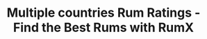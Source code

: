 ---
clean_name: multiple-countries
country_name: Multiple countries
description: Explore the top-rated rums from Multiple countries, based on the aggregated
  ratings and reviews from the RumX community. With 642 rums in our database, finding
  your new favorite rum has never been easier!
forum_category_id: 48
last_modified_at: '2024-04-19'
permalink: /countries/multiple-countries/
popular_distilleries:
- name: Multi Distilleries
  path: multi-distilleries
  rums: 111
- name: Worthy Park
  path: worthy-park
  rums: 3
- name: Destilerias Pujol I Grau
  path: destilerias-pujol-i-grau
  rums: 5
- name: Oliver & Oliver
  path: oliver-oliver
  rums: 1
- name: Foursquare
  path: foursquare
  rums: 2
- name: Darsa
  path: darsa
  rums: 1
- name: R.Gorter & Zn
  path: rgorter-zn
  rums: 1
- name: Diamond
  path: diamond
  rums: 2
- name: Appleton Estate
  path: appleton-estate
  rums: 1
- name: West Indies & Worthy Park
  path: west-indies-worthy-park
  rums: 1
- name: Herman Jansen
  path: herman-jansen
  rums: 1
- name: Spreewood Distillers
  path: spreewood-distillers
  rums: 1
- name: Hampden & Savanna
  path: hampden-savanna
  rums: 1
- name: Foursquare & Dimaond
  path: foursquare-dimaond
  rums: 1
- name: "Licorera Cihuat\xE1n"
  path: licorera-cihuatan
  rums: 2
- name: T.D.L
  path: tdl
  rums: 1
- name: Tessandier
  path: tessandier
  rums: 1
- name: Authentic Seacoast Distilling Company Ltd.
  path: authentic-seacoast-distilling-company-ltd
  rums: 2
- name: West Indies & Long Pond
  path: west-indies-long-pond
  rums: 2
- name: Georg Hemmeter GmbH
  path: georg-hemmeter-gmbh
  rums: 1
- name: Runa
  path: runa
  rums: 1
- name: Bardinet
  path: bardinet
  rums: 1
- name: Tecno Azucar
  path: tecno-azucar
  rums: 1
- name: Montebello
  path: montebello
  rums: 1
- name: Uitvlugt
  path: uitvlugt
  rums: 1
- name: Sancti Spiritus & Caroni
  path: sancti-spiritus-caroni
  rums: 1
- name: Foursquare & Hampden
  path: foursquare-hampden
  rums: 2
- name: Caroni & Bielle
  path: caroni-bielle
  rums: 1
- name: Clarendon & Secret
  path: clarendon-secret
  rums: 1
- name: Foursquare & Secret
  path: foursquare-secret
  rums: 1
- name: Blackheart Rum Company
  path: blackheart-rum-company
  rums: 1
- name: Bielle & Grogue
  path: bielle-grogue
  rums: 1
- name: "Davidsen\u2018s & Co"
  path: davidsens-co
  rums: 1
- name: Kalevala
  path: kalevala
  rums: 1
- name: Saint James
  path: saint-james
  rums: 1
- name: Worthy Park & Diamond
  path: worthy-park-diamond
  rums: 1
- name: Matugga Distillers
  path: matugga-distillers
  rums: 1
- name: Bodegas y Destilerias Lehmann
  path: bodegas-y-destilerias-lehmann
  rums: 1
- name: Clarendon & Foursquare
  path: clarendon-foursquare
  rums: 1
- name: Marie  Louise Tissot
  path: marie-louise-tissot
  rums: 1
- name: Les Bienheureux
  path: les-bienheureux
  rums: 1
- name: "Ocean\u2019s Distillery"
  path: oceans-distillery
  rums: 2
- name: MHOBA
  path: mhoba
  rums: 1
- name: Frederic Kafka Distillery
  path: frederic-kafka-distillery
  rums: 5
- name: Hampden
  path: hampden
  rums: 1
- name: Caroni
  path: caroni
  rums: 1
ratings:
  chartData:
  - - '5'
    - 23
    - '#E03E2C'
  - - '15'
    - 32
    - '#E03E2C'
  - - '25'
    - 56
    - '#E03E2C'
  - - '35'
    - 163
    - '#E03E2C'
  - - '45'
    - 308
    - '#EFB500'
  - - '55'
    - 554
    - '#EFB500'
  - - '65'
    - 1605
    - '#EFB500'
  - - '75'
    - 2956
    - '#2AA14C'
  - - '85'
    - 2153
    - '#2AA14C'
  - - '95'
    - 302
    - '#2AA14C'
  finishTagsFrequency:
  - - category: &id002
        bgColor: '621812'
        en: Woody
        fgColor: FFFFFF
      categoryID: '17'
      en: Woody
    - 114
  - - category: &id004
        bgColor: '621812'
        en: Spices
        fgColor: FFFFFF
      categoryID: '15'
      en: Vanilla
    - 72
  - - category: &id001
        bgColor: 3D77BD
        en: Tastes
        fgColor: FFFFFF
      categoryID: '6'
      en: Sweet
    - 67
  - - category:
        bgColor: c48c31
        en: Caramel
        fgColor: FFFFFF
      categoryID: '10'
      en: Caramel
    - 49
  - - category: *id001
      categoryID: '6'
      en: Spice
    - 45
  - - category:
        bgColor: c13852
        en: Fruity
        fgColor: FFFFFF
      categoryID: '0'
      en: Fruity
    - 39
  - - category: &id003
        bgColor: '621812'
        en: Roasted
        fgColor: FFFFFF
      categoryID: '16'
      en: Roasted
    - 38
  - - category: *id002
      categoryID: '17'
      en: Barrel
    - 38
  - - category:
        bgColor: c13852
        en: DriedFruit
        fgColor: FFFFFF
      categoryID: '1'
      en: Dried fruit
    - 38
  - - category: *id003
      categoryID: '16'
      en: Smoky
    - 35
  - - category:
        bgColor: c13852
        en: TropicalFruit
        fgColor: FFFFFF
      categoryID: '2'
      en: Tropical fruit
    - 34
  - - category:
        bgColor: 1a727e
        en: Trigeminal
        fgColor: FFFFFF
      categoryID: '8'
      en: Warm
    - 34
  - - category:
        bgColor: 7d8386
        en: Mouthfeel
        fgColor: FFFFFF
      categoryID: '7'
      en: Dry
    - 33
  - - category: *id002
      categoryID: '17'
      en: Oak
    - 32
  - - category: *id001
      categoryID: '6'
      en: Spicy
    - 32
  - - category:
        bgColor: 1a727e
        en: Alcoholic
        fgColor: FFFFFF
      categoryID: '4'
      en: Alcoholic
    - 30
  - - category:
        bgColor: '621812'
        en: Chocolate
        fgColor: FFFFFF
      categoryID: '12'
      en: Chocolate
    - 30
  - - category: *id001
      categoryID: '6'
      en: Bitter
    - 27
  - - category:
        bgColor: '621812'
        en: Leather
        fgColor: FFFFFF
      categoryID: '19'
      en: Leather
    - 25
  - - category: *id004
      categoryID: '15'
      en: Licorice
    - 24
  nosingTagsFrequency:
  - - category:
        bgColor: '621812'
        en: Spices
        fgColor: FFFFFF
      categoryID: '15'
      en: Vanilla
    - 145
  - - category: &id008
        bgColor: '621812'
        en: Woody
        fgColor: FFFFFF
      categoryID: '17'
      en: Woody
    - 113
  - - category:
        bgColor: c13852
        en: Fruity
        fgColor: FFFFFF
      categoryID: '0'
      en: Fruity
    - 98
  - - category: &id005
        bgColor: c13852
        en: TropicalFruit
        fgColor: FFFFFF
      categoryID: '2'
      en: Tropical fruit
    - 92
  - - category: *id005
      categoryID: '2'
      en: Banana
    - 89
  - - category:
        bgColor: c48c31
        en: Caramel
        fgColor: FFFFFF
      categoryID: '10'
      en: Caramel
    - 88
  - - category: &id006
        bgColor: 3D77BD
        en: Tastes
        fgColor: FFFFFF
      categoryID: '6'
      en: Sweet
    - 71
  - - category: &id007
        bgColor: c13852
        en: DriedFruit
        fgColor: FFFFFF
      categoryID: '1'
      en: Dried fruit
    - 56
  - - category:
        bgColor: 1a727e
        en: Medicinal
        fgColor: FFFFFF
      categoryID: '5'
      en: Ester
    - 53
  - - category:
        bgColor: 1a727e
        en: Alcoholic
        fgColor: FFFFFF
      categoryID: '4'
      en: Alcoholic
    - 50
  - - category: *id006
      categoryID: '6'
      en: Spice
    - 48
  - - category:
        bgColor: c13852
        en: Citrus
        fgColor: FFFFFF
      categoryID: '3'
      en: Citrus
    - 47
  - - category: *id005
      categoryID: '2'
      en: Pineapple
    - 46
  - - category:
        bgColor: c48c31
        en: Sweet
        fgColor: FFFFFF
      categoryID: '9'
      en: Honey
    - 38
  - - category: *id007
      categoryID: '1'
      en: Raisin
    - 37
  - - category: *id005
      categoryID: '2'
      en: Coconut
    - 37
  - - category: *id006
      categoryID: '6'
      en: Spicy
    - 36
  - - category: *id008
      categoryID: '17'
      en: Oak
    - 32
  - - category: *id008
      categoryID: '17'
      en: Barrel
    - 31
  - - category:
        bgColor: '621812'
        en: Chocolate
        fgColor: FFFFFF
      categoryID: '12'
      en: Dark chocolate
    - 31
  ratings:
  - 74
  - 78
  - 80
  - 74
  - 79
  - 78
  - 77
  - 85
  - 76
  - 83
  - 86
  - 77
  - 72
  - 72
  - 80
  - 80
  - 80
  - 50
  - 80
  - 77
  - 80
  - 88
  - 85
  - 80
  - 79
  - 78
  - 85
  - 83
  - 79
  - 70
  - 82
  - 82
  - 76
  - 78
  - 51
  - 80
  - 84
  - 83
  - 82
  - 79
  - 79
  - 76
  - 79
  - 81
  - 83
  - 80
  - 80
  - 79
  - 74
  - 82
  - 87
  - 79
  - 76
  - 80
  - 80
  - 80
  - 70
  - 80
  - 80
  - 76
  - 78
  - 76
  - 85
  - 65
  - 84
  - 78
  - 82
  - 86
  - 67
  - 85
  - 79
  - 84
  - 78
  - 83
  - 83
  - 84
  - 77
  - 80
  - 81
  - 74
  - 80
  - 70
  - 83
  - 83
  - 82
  - 85
  - 81
  - 80
  - 80
  - 82
  - 80
  - 80
  - 80
  - 82
  - 75
  - 79
  - 77
  - 83
  - 79
  - 82
  - 78
  - 70
  - 90
  - 78
  - 60
  - 81
  - 70
  - 50
  - 75
  - 78
  - 78
  - 70
  - 75
  - 90
  - 72
  - 90
  - 76
  - 72
  - 76
  - 60
  - 78
  - 72
  - 70
  - 72
  - 77
  - 69
  - 53
  - 84
  - 65
  - 69
  - 78
  - 74
  - 85
  - 86
  - 69
  - 80
  - 78
  - 90
  - 75
  - 80
  - 74
  - 80
  - 74
  - 69
  - 47
  - 50
  - 82
  - 78
  - 83
  - 60
  - 70
  - 85
  - 82
  - 84
  - 77
  - 81
  - 77
  - 67
  - 82
  - 78
  - 77
  - 79
  - 80
  - 81
  - 82
  - 78
  - 75
  - 77
  - 83
  - 81
  - 69
  - 73
  - 81
  - 80
  - 80
  - 78
  - 81
  - 85
  - 78
  - 83
  - 76
  - 79
  - 72
  - 80
  - 73
  - 83
  - 76
  - 75
  - 76
  - 73
  - 74
  - 86
  - 75
  - 82
  - 77
  - 80
  - 81
  - 55
  - 73
  - 82
  - 81
  - 73
  - 80
  - 70
  - 78
  - 80
  - 78
  - 77
  - 60
  - 78
  - 74
  - 77
  - 68
  - 79
  - 84
  - 70
  - 77
  - 79
  - 75
  - 78
  - 100
  - 80
  - 85
  - 81
  - 88
  - 81
  - 55
  - 83
  - 93
  - 85
  - 84
  - 85
  - 88
  - 79
  - 85
  - 84
  - 84
  - 82
  - 78
  - 79
  - 83
  - 89
  - 83
  - 84
  - 86
  - 88
  - 87
  - 70
  - 90
  - 88
  - 87
  - 80
  - 85
  - 86
  - 86
  - 85
  - 83
  - 90
  - 84
  - 100
  - 90
  - 87
  - 84
  - 84
  - 88
  - 87
  - 80
  - 89
  - 84
  - 80
  - 78
  - 85
  - 84
  - 89
  - 79
  - 84
  - 87
  - 80
  - 86
  - 81
  - 87
  - 85
  - 85
  - 85
  - 70
  - 71
  - 75
  - 75
  - 88
  - 84
  - 86
  - 84
  - 87
  - 85
  - 84
  - 85
  - 85
  - 79
  - 87
  - 73
  - 85
  - 84
  - 87
  - 82
  - 90
  - 87
  - 80
  - 75
  - 90
  - 78
  - 87
  - 90
  - 85
  - 80
  - 82
  - 87
  - 94
  - 86
  - 86
  - 82
  - 86
  - 86
  - 83
  - 86
  - 88
  - 82
  - 88
  - 88
  - 85
  - 80
  - 82
  - 86
  - 90
  - 85
  - 83
  - 84
  - 80
  - 84
  - 90
  - 80
  - 86
  - 84
  - 78
  - 82
  - 67
  - 67
  - 75
  - 70
  - 60
  - 51
  - 41
  - 56
  - 65
  - 73
  - 61
  - 60
  - 80
  - 71
  - 77
  - 69
  - 78
  - 72
  - 75
  - 77
  - 67
  - 62
  - 73
  - 72
  - 78
  - 60
  - 74
  - 88
  - 80
  - 79
  - 72
  - 63
  - 84
  - 80
  - 66
  - 74
  - 85
  - 82
  - 65
  - 15
  - 40
  - 69
  - 65
  - 70
  - 75
  - 63
  - 64
  - 70
  - 76
  - 84
  - 64
  - 80
  - 88
  - 64
  - 70
  - 64
  - 70
  - 65
  - 78
  - 80
  - 80
  - 85
  - 40
  - 70
  - 77
  - 50
  - 50
  - 70
  - 80
  - 70
  - 69
  - 70
  - 70
  - 70
  - 56
  - 40
  - 58
  - 55
  - 60
  - 81
  - 71
  - 50
  - 40
  - 69
  - 80
  - 80
  - 70
  - 63
  - 70
  - 70
  - 70
  - 60
  - 50
  - 74
  - 90
  - 74
  - 76
  - 75
  - 70
  - 69
  - 70
  - 80
  - 80
  - 50
  - 80
  - 70
  - 70
  - 70
  - 80
  - 80
  - 50
  - 73
  - 80
  - 70
  - 80
  - 70
  - 70
  - 75
  - 81
  - 70
  - 70
  - 80
  - 74
  - 72
  - 80
  - 72
  - 40
  - 75
  - 75
  - 62
  - 70
  - 68
  - 79
  - 70
  - 58
  - 72
  - 63
  - 75
  - 73
  - 79
  - 60
  - 50
  - 71
  - 70
  - 52
  - 75
  - 74
  - 69
  - 38
  - 67
  - 70
  - 73
  - 60
  - 75
  - 75
  - 86
  - 80
  - 68
  - 64
  - 74
  - 77
  - 75
  - 70
  - 57
  - 88
  - 80
  - 70
  - 72
  - 70
  - 70
  - 70
  - 71
  - 72
  - 80
  - 49
  - 75
  - 54
  - 72
  - 75
  - 73
  - 70
  - 68
  - 69
  - 68
  - 75
  - 81
  - 60
  - 69
  - 65
  - 72
  - 71
  - 63
  - 70
  - 60
  - 70
  - 70
  - 30
  - 40
  - 60
  - 100
  - 80
  - 97
  - 85
  - 70
  - 70
  - 73
  - 40
  - 61
  - 61
  - 80
  - 87
  - 93
  - 81
  - 86
  - 84
  - 85
  - 78
  - 83
  - 83
  - 70
  - 70
  - 72
  - 58
  - 75
  - 60
  - 67
  - 50
  - 71
  - 56
  - 80
  - 66
  - 65
  - 65
  - 85
  - 72
  - 72
  - 72
  - 68
  - 72
  - 69
  - 80
  - 76
  - 69
  - 68
  - 77
  - 80
  - 70
  - 76
  - 60
  - 63
  - 68
  - 71
  - 72
  - 72
  - 80
  - 72
  - 68
  - 77
  - 74
  - 63
  - 67
  - 73
  - 69
  - 59
  - 79
  - 80
  - 70
  - 72
  - 69
  - 69
  - 68
  - 72
  - 68
  - 58
  - 74
  - 64
  - 65
  - 79
  - 59
  - 67
  - 67
  - 64
  - 74
  - 70
  - 70
  - 67
  - 51
  - 69
  - 69
  - 85
  - 76
  - 44
  - 87
  - 59
  - 56
  - 75
  - 65
  - 75
  - 76
  - 81
  - 79
  - 85
  - 42
  - 75
  - 81
  - 70
  - 92
  - 95
  - 90
  - 57
  - 40
  - 67
  - 90
  - 60
  - 80
  - 77
  - 60
  - 55
  - 76
  - 75
  - 75
  - 65
  - 75
  - 65
  - 73
  - 70
  - 65
  - 67
  - 68
  - 66
  - 70
  - 80
  - 91
  - 83
  - 83
  - 86
  - 93
  - 89
  - 90
  - 90
  - 85
  - 88
  - 90
  - 89
  - 82
  - 92
  - 85
  - 87
  - 88
  - 85
  - 75
  - 85
  - 90
  - 93
  - 82
  - 68
  - 85
  - 85
  - 86
  - 88
  - 88
  - 91
  - 86
  - 81
  - 83
  - 87
  - 83
  - 86
  - 89
  - 88
  - 90
  - 89
  - 88
  - 80
  - 79
  - 95
  - 85
  - 86
  - 88
  - 89
  - 88
  - 87
  - 87
  - 86
  - 81
  - 87
  - 89
  - 77
  - 70
  - 83
  - 50
  - 83
  - 82
  - 82
  - 87
  - 90
  - 86
  - 89
  - 80
  - 84
  - 88
  - 90
  - 85
  - 80
  - 90
  - 88
  - 74
  - 100
  - 93
  - 89
  - 78
  - 85
  - 91
  - 84
  - 81
  - 88
  - 90
  - 100
  - 89
  - 80
  - 86
  - 85
  - 88
  - 89
  - 87
  - 88
  - 92
  - 89
  - 70
  - 90
  - 80
  - 90
  - 86
  - 78
  - 84
  - 85
  - 88
  - 80
  - 83
  - 90
  - 82
  - 86
  - 92
  - 89
  - 89
  - 85
  - 89
  - 90
  - 84
  - 89
  - 87
  - 90
  - 88
  - 86
  - 82
  - 90
  - 80
  - 65
  - 88
  - 88
  - 88
  - 87
  - 80
  - 87
  - 88
  - 88
  - 88
  - 87
  - 82
  - 70
  - 84
  - 86
  - 89
  - 70
  - 72
  - 90
  - 85
  - 84
  - 85
  - 86
  - 65
  - 88
  - 88
  - 89
  - 85
  - 86
  - 76
  - 88
  - 88
  - 85
  - 87
  - 87
  - 91
  - 60
  - 85
  - 80
  - 92
  - 93
  - 87
  - 83
  - 88
  - 68
  - 92
  - 89
  - 93
  - 72
  - 88
  - 83
  - 78
  - 91
  - 91
  - 91
  - 85
  - 90
  - 82
  - 86
  - 85
  - 81
  - 90
  - 86
  - 88
  - 82
  - 60
  - 66
  - 75
  - 80
  - 56
  - 80
  - 88
  - 70
  - 78
  - 70
  - 55
  - 72
  - 78
  - 72
  - 100
  - 88
  - 72
  - 70
  - 60
  - 68
  - 81
  - 80
  - 60
  - 55
  - 80
  - 75
  - 75
  - 59
  - 70
  - 73
  - 75
  - 69
  - 75
  - 66
  - 58
  - 73
  - 65
  - 73
  - 67
  - 76
  - 50
  - 73
  - 80
  - 74
  - 75
  - 76
  - 80
  - 71
  - 77
  - 70
  - 76
  - 79
  - 78
  - 56
  - 50
  - 75
  - 80
  - 72
  - 75
  - 75
  - 80
  - 80
  - 71
  - 74
  - 71
  - 75
  - 72
  - 72
  - 70
  - 100
  - 70
  - 75
  - 61
  - 68
  - 80
  - 76
  - 77
  - 85
  - 72
  - 70
  - 81
  - 70
  - 85
  - 90
  - 60
  - 55
  - 70
  - 74
  - 80
  - 60
  - 75
  - 80
  - 60
  - 80
  - 35
  - 70
  - 70
  - 70
  - 66
  - 65
  - 80
  - 60
  - 76
  - 80
  - 70
  - 75
  - 80
  - 85
  - 80
  - 68
  - 67
  - 75
  - 52
  - 70
  - 60
  - 60
  - 73
  - 70
  - 77
  - 52
  - 70
  - 72
  - 76
  - 70
  - 75
  - 74
  - 90
  - 80
  - 70
  - 70
  - 66
  - 70
  - 73
  - 90
  - 70
  - 75
  - 70
  - 74
  - 80
  - 70
  - 70
  - 78
  - 70
  - 76
  - 80
  - 70
  - 66
  - 78
  - 80
  - 70
  - 75
  - 80
  - 74
  - 82
  - 80
  - 78
  - 77
  - 65
  - 72
  - 78
  - 78
  - 79
  - 70
  - 75
  - 79
  - 70
  - 80
  - 64
  - 79
  - 67
  - 70
  - 67
  - 64
  - 69
  - 75
  - 72
  - 88
  - 68
  - 79
  - 51
  - 70
  - 57
  - 72
  - 68
  - 69
  - 73
  - 69
  - 71
  - 60
  - 68
  - 86
  - 71
  - 77
  - 80
  - 79
  - 75
  - 80
  - 50
  - 73
  - 73
  - 70
  - 70
  - 73
  - 68
  - 82
  - 89
  - 81
  - 76
  - 63
  - 81
  - 76
  - 74
  - 90
  - 74
  - 62
  - 75
  - 74
  - 75
  - 71
  - 78
  - 60
  - 72
  - 72
  - 75
  - 62
  - 70
  - 70
  - 73
  - 79
  - 80
  - 80
  - 90
  - 78
  - 80
  - 69
  - 75
  - 64
  - 82
  - 77
  - 85
  - 13
  - 70
  - 68
  - 78
  - 73
  - 75
  - 75
  - 91
  - 72
  - 74
  - 60
  - 77
  - 69
  - 77
  - 76
  - 70
  - 75
  - 80
  - 70
  - 70
  - 74
  - 73
  - 75
  - 63
  - 72
  - 70
  - 80
  - 65
  - 70
  - 75
  - 80
  - 83
  - 76
  - 80
  - 81
  - 82
  - 82
  - 80
  - 79
  - 80
  - 75
  - 79
  - 69
  - 80
  - 75
  - 70
  - 65
  - 95
  - 64
  - 65
  - 76
  - 75
  - 74
  - 80
  - 50
  - 51
  - 69
  - 73
  - 55
  - 50
  - 55
  - 71
  - 45
  - 68
  - 52
  - 81
  - 85
  - 44
  - 74
  - 82
  - 69
  - 81
  - 87
  - 78
  - 82
  - 92
  - 88
  - 98
  - 86
  - 83
  - 82
  - 80
  - 74
  - 89
  - 88
  - 88
  - 88
  - 82
  - 86
  - 80
  - 75
  - 86
  - 83
  - 82
  - 78
  - 89
  - 89
  - 81
  - 81
  - 88
  - 85
  - 90
  - 84
  - 74
  - 70
  - 84
  - 82
  - 59
  - 80
  - 84
  - 72
  - 88
  - 83
  - 84
  - 82
  - 88
  - 75
  - 83
  - 78
  - 72
  - 80
  - 67
  - 79
  - 70
  - 40
  - 69
  - 71
  - 56
  - 64
  - 87
  - 89
  - 89
  - 92
  - 68
  - 63
  - 70
  - 60
  - 62
  - 59
  - 68
  - 67
  - 65
  - 71
  - 85
  - 78
  - 71
  - 80
  - 83
  - 87
  - 85
  - 70
  - 90
  - 88
  - 87
  - 84
  - 75
  - 73
  - 69
  - 50
  - 81
  - 55
  - 55
  - 71
  - 70
  - 68
  - 65
  - 75
  - 67
  - 72
  - 76
  - 69
  - 72
  - 65
  - 70
  - 68
  - 67
  - 80
  - 70
  - 75
  - 70
  - 85
  - 74
  - 81
  - 66
  - 37
  - 71
  - 55
  - 34
  - 40
  - 50
  - 68
  - 35
  - 65
  - 56
  - 62
  - 36
  - 58
  - 88
  - 72
  - 73
  - 50
  - 69
  - 80
  - 71
  - 71
  - 69
  - 48
  - 67
  - 59
  - 64
  - 67
  - 68
  - 67
  - 62
  - 69
  - 65
  - 77
  - 74
  - 60
  - 78
  - 85
  - 72
  - 50
  - 74
  - 77
  - 70
  - 70
  - 60
  - 60
  - 60
  - 45
  - 70
  - 70
  - 70
  - 80
  - 90
  - 70
  - 60
  - 20
  - 62
  - 75
  - 71
  - 63
  - 60
  - 76
  - 75
  - 70
  - 72
  - 73
  - 80
  - 69
  - 49
  - 56
  - 60
  - 60
  - 30
  - 70
  - 70
  - 8
  - 69
  - 70
  - 70
  - 77
  - 30
  - 69
  - 67
  - 60
  - 77
  - 59
  - 56
  - 64
  - 71
  - 64
  - 80
  - 66
  - 74
  - 68
  - 68
  - 50
  - 71
  - 74
  - 69
  - 75
  - 67
  - 80
  - 75
  - 73
  - 55
  - 66
  - 74
  - 84
  - 90
  - 100
  - 70
  - 36
  - 53
  - 60
  - 45
  - 60
  - 45
  - 45
  - 85
  - 73
  - 75
  - 70
  - 64
  - 40
  - 60
  - 70
  - 67
  - 78
  - 72
  - 67
  - 70
  - 72
  - 62
  - 73
  - 70
  - 64
  - 72
  - 71
  - 74
  - 86
  - 86
  - 84
  - 85
  - 76
  - 73
  - 80
  - 72
  - 70
  - 65
  - 83
  - 68
  - 68
  - 50
  - 70
  - 80
  - 70
  - 68
  - 73
  - 67
  - 51
  - 62
  - 55
  - 59
  - 80
  - 70
  - 75
  - 78
  - 75
  - 78
  - 80
  - 73
  - 77
  - 79
  - 75
  - 77
  - 80
  - 71
  - 60
  - 79
  - 79
  - 76
  - 60
  - 69
  - 80
  - 86
  - 86
  - 80
  - 78
  - 70
  - 70
  - 75
  - 70
  - 72
  - 54
  - 60
  - 90
  - 51
  - 41
  - 50
  - 60
  - 75
  - 60
  - 85
  - 82
  - 78
  - 85
  - 84
  - 81
  - 70
  - 80
  - 83
  - 73
  - 95
  - 83
  - 85
  - 76
  - 90
  - 71
  - 45
  - 82
  - 70
  - 65
  - 76
  - 75
  - 39
  - 65
  - 77
  - 75
  - 76
  - 65
  - 44
  - 90
  - 72
  - 80
  - 80
  - 90
  - 70
  - 80
  - 80
  - 80
  - 80
  - 88
  - 77
  - 70
  - 77
  - 69
  - 80
  - 84
  - 67
  - 50
  - 70
  - 80
  - 70
  - 79
  - 72
  - 70
  - 80
  - 68
  - 95
  - 49
  - 73
  - 78
  - 60
  - 80
  - 78
  - 74
  - 74
  - 78
  - 66
  - 75
  - 75
  - 62
  - 64
  - 85
  - 65
  - 70
  - 70
  - 77
  - 69
  - 79
  - 68
  - 72
  - 75
  - 50
  - 80
  - 85
  - 75
  - 75
  - 78
  - 57
  - 70
  - 75
  - 70
  - 65
  - 90
  - 83
  - 67
  - 79
  - 72
  - 80
  - 40
  - 65
  - 84
  - 60
  - 68
  - 68
  - 68
  - 70
  - 70
  - 75
  - 48
  - 39
  - 75
  - 15
  - 79
  - 74
  - 83
  - 78
  - 82
  - 80
  - 80
  - 85
  - 29
  - 50
  - 73
  - 73
  - 89
  - 54
  - 75
  - 70
  - 90
  - 86
  - 70
  - 71
  - 72
  - 70
  - 80
  - 68
  - 36
  - 60
  - 50
  - 67
  - 60
  - 65
  - 58
  - 21
  - 80
  - 64
  - 69
  - 79
  - 70
  - 65
  - 65
  - 70
  - 75
  - 70
  - 75
  - 57
  - 70
  - 68
  - 81
  - 64
  - 68
  - 73
  - 79
  - 60
  - 65
  - 59
  - 67
  - 60
  - 68
  - 90
  - 60
  - 70
  - 73
  - 67
  - 72
  - 72
  - 73
  - 52
  - 70
  - 67
  - 78
  - 75
  - 56
  - 80
  - 81
  - 79
  - 76
  - 70
  - 76
  - 71
  - 60
  - 90
  - 83
  - 73
  - 71
  - 74
  - 75
  - 76
  - 74
  - 77
  - 78
  - 72
  - 85
  - 80
  - 75
  - 75
  - 75
  - 70
  - 67
  - 72
  - 72
  - 64
  - 72
  - 71
  - 87
  - 55
  - 70
  - 78
  - 85
  - 85
  - 70
  - 80
  - 84
  - 82
  - 84
  - 80
  - 78
  - 84
  - 89
  - 50
  - 72
  - 86
  - 87
  - 82
  - 88
  - 82
  - 84
  - 90
  - 90
  - 82
  - 83
  - 87
  - 84
  - 83
  - 88
  - 74
  - 76
  - 78
  - 76
  - 75
  - 82
  - 83
  - 75
  - 76
  - 80
  - 60
  - 81
  - 79
  - 64
  - 80
  - 81
  - 84
  - 82
  - 58
  - 77
  - 80
  - 80
  - 80
  - 73
  - 72
  - 78
  - 88
  - 88
  - 90
  - 86
  - 81
  - 79
  - 78
  - 76
  - 80
  - 82
  - 70
  - 85
  - 75
  - 70
  - 80
  - 79
  - 88
  - 71
  - 82
  - 77
  - 80
  - 89
  - 88
  - 87
  - 88
  - 78
  - 80
  - 80
  - 88
  - 68
  - 90
  - 60
  - 60
  - 66
  - 77
  - 70
  - 77
  - 68
  - 68
  - 80
  - 79
  - 59
  - 77
  - 53
  - 90
  - 65
  - 70
  - 69
  - 65
  - 70
  - 40
  - 70
  - 70
  - 70
  - 70
  - 74
  - 70
  - 68
  - 70
  - 66
  - 55
  - 74
  - 72
  - 70
  - 67
  - 72
  - 77
  - 69
  - 71
  - 70
  - 67
  - 67
  - 70
  - 70
  - 70
  - 70
  - 60
  - 74
  - 70
  - 73
  - 80
  - 60
  - 70
  - 40
  - 70
  - 85
  - 45
  - 70
  - 82
  - 72
  - 75
  - 69
  - 70
  - 77
  - 70
  - 74
  - 80
  - 81
  - 72
  - 60
  - 72
  - 69
  - 71
  - 64
  - 75
  - 72
  - 70
  - 72
  - 64
  - 67
  - 40
  - 90
  - 70
  - 70
  - 70
  - 78
  - 72
  - 70
  - 60
  - 75
  - 45
  - 70
  - 68
  - 83
  - 84
  - 79
  - 65
  - 75
  - 80
  - 80
  - 70
  - 73
  - 60
  - 50
  - 70
  - 70
  - 89
  - 75
  - 69
  - 74
  - 85
  - 93
  - 87
  - 89
  - 85
  - 60
  - 59
  - 75
  - 65
  - 69
  - 64
  - 67
  - 60
  - 74
  - 69
  - 64
  - 62
  - 70
  - 65
  - 72
  - 71
  - 72
  - 57
  - 50
  - 70
  - 69
  - 80
  - 80
  - 87
  - 78
  - 80
  - 77
  - 74
  - 40
  - 73
  - 67
  - 75
  - 40
  - 65
  - 70
  - 70
  - 80
  - 76
  - 70
  - 74
  - 68
  - 68
  - 78
  - 100
  - 60
  - 80
  - 70
  - 75
  - 60
  - 80
  - 70
  - 66
  - 66
  - 66
  - 71
  - 71
  - 75
  - 72
  - 60
  - 100
  - 76
  - 75
  - 73
  - 76
  - 81
  - 65
  - 75
  - 82
  - 78
  - 70
  - 80
  - 72
  - 60
  - 78
  - 68
  - 73
  - 77
  - 70
  - 72
  - 80
  - 73
  - 70
  - 76
  - 82
  - 70
  - 48
  - 75
  - 65
  - 80
  - 84
  - 75
  - 80
  - 50
  - 75
  - 75
  - 95
  - 76
  - 77
  - 90
  - 75
  - 85
  - 82
  - 82
  - 85
  - 88
  - 85
  - 86
  - 80
  - 85
  - 25
  - 79
  - 86
  - 84
  - 88
  - 85
  - 86
  - 83
  - 85
  - 76
  - 80
  - 79
  - 82
  - 83
  - 85
  - 81
  - 83
  - 81
  - 84
  - 82
  - 80
  - 86
  - 70
  - 82
  - 83
  - 82
  - 79
  - 75
  - 80
  - 81
  - 82
  - 84
  - 81
  - 82
  - 87
  - 83
  - 89
  - 84
  - 81
  - 81
  - 72
  - 76
  - 81
  - 83
  - 88
  - 82
  - 83
  - 81
  - 80
  - 94
  - 71
  - 76
  - 82
  - 84
  - 79
  - 77
  - 89
  - 88
  - 83
  - 83
  - 90
  - 51
  - 45
  - 50
  - 53
  - 65
  - 92
  - 85
  - 86
  - 89
  - 93
  - 78
  - 75
  - 92
  - 75
  - 71
  - 76
  - 74
  - 100
  - 70
  - 70
  - 75
  - 40
  - 77
  - 73
  - 78
  - 67
  - 77
  - 72
  - 78
  - 72
  - 73
  - 74
  - 78
  - 71
  - 85
  - 72
  - 67
  - 68
  - 66
  - 75
  - 74
  - 77
  - 78
  - 78
  - 82
  - 77
  - 72
  - 60
  - 65
  - 80
  - 78
  - 77
  - 60
  - 77
  - 79
  - 76
  - 69
  - 76
  - 78
  - 82
  - 78
  - 72
  - 73
  - 74
  - 79
  - 70
  - 70
  - 63
  - 70
  - 52
  - 95
  - 75
  - 74
  - 82
  - 76
  - 75
  - 79
  - 77
  - 73
  - 85
  - 70
  - 70
  - 80
  - 75
  - 74
  - 78
  - 76
  - 70
  - 70
  - 60
  - 91
  - 76
  - 82
  - 70
  - 86
  - 77
  - 80
  - 64
  - 70
  - 50
  - 90
  - 77
  - 75
  - 69
  - 77
  - 75
  - 80
  - 73
  - 70
  - 80
  - 70
  - 77
  - 80
  - 65
  - 75
  - 90
  - 63
  - 65
  - 74
  - 5
  - 72
  - 70
  - 74
  - 69
  - 74
  - 68
  - 71
  - 70
  - 72
  - 61
  - 70
  - 69
  - 70
  - 69
  - 80
  - 82
  - 80
  - 80
  - 83
  - 80
  - 80
  - 83
  - 82
  - 83
  - 84
  - 80
  - 77
  - 80
  - 80
  - 79
  - 80
  - 82
  - 80
  - 80
  - 82
  - 90
  - 90
  - 81
  - 84
  - 76
  - 82
  - 78
  - 80
  - 80
  - 79
  - 77
  - 85
  - 78
  - 84
  - 84
  - 79
  - 80
  - 75
  - 88
  - 83
  - 85
  - 80
  - 81
  - 80
  - 84
  - 78
  - 77
  - 70
  - 68
  - 82
  - 84
  - 80
  - 88
  - 77
  - 82
  - 70
  - 75
  - 85
  - 84
  - 85
  - 81
  - 83
  - 86
  - 86
  - 86
  - 85
  - 75
  - 84
  - 80
  - 88
  - 81
  - 74
  - 83
  - 79
  - 74
  - 77
  - 85
  - 79
  - 78
  - 80
  - 83
  - 77
  - 76
  - 51
  - 80
  - 80
  - 10
  - 80
  - 72
  - 80
  - 79
  - 80
  - 81
  - 65
  - 70
  - 80
  - 71
  - 77
  - 77
  - 74
  - 75
  - 76
  - 73
  - 100
  - 61
  - 79
  - 79
  - 76
  - 83
  - 87
  - 86
  - 80
  - 83
  - 80
  - 79
  - 84
  - 74
  - 81
  - 82
  - 80
  - 80
  - 80
  - 79
  - 85
  - 84
  - 83
  - 84
  - 81
  - 84
  - 83
  - 82
  - 82
  - 85
  - 70
  - 72
  - 72
  - 86
  - 64
  - 80
  - 76
  - 72
  - 85
  - 84
  - 83
  - 81
  - 82
  - 83
  - 75
  - 84
  - 82
  - 80
  - 77
  - 82
  - 79
  - 79
  - 58
  - 83
  - 70
  - 73
  - 85
  - 77
  - 72
  - 70
  - 88
  - 76
  - 79
  - 78
  - 82
  - 82
  - 80
  - 78
  - 80
  - 69
  - 80
  - 78
  - 77
  - 77
  - 78
  - 80
  - 71
  - 84
  - 82
  - 75
  - 70
  - 70
  - 80
  - 82
  - 84
  - 79
  - 80
  - 82
  - 75
  - 75
  - 78
  - 75
  - 76
  - 79
  - 79
  - 74
  - 72
  - 83
  - 76
  - 79
  - 78
  - 84
  - 49
  - 60
  - 65
  - 86
  - 87
  - 90
  - 80
  - 80
  - 8
  - 37
  - 80
  - 51
  - 68
  - 50
  - 70
  - 79
  - 84
  - 86
  - 92
  - 83
  - 85
  - 86
  - 79
  - 80
  - 87
  - 79
  - 81
  - 79
  - 83
  - 85
  - 84
  - 85
  - 80
  - 79
  - 80
  - 89
  - 70
  - 82
  - 81
  - 90
  - 85
  - 83
  - 83
  - 80
  - 80
  - 84
  - 82
  - 85
  - 80
  - 80
  - 82
  - 85
  - 89
  - 84
  - 89
  - 84
  - 88
  - 88
  - 80
  - 85
  - 84
  - 82
  - 87
  - 90
  - 84
  - 86
  - 73
  - 87
  - 89
  - 77
  - 84
  - 83
  - 75
  - 82
  - 50
  - 85
  - 84
  - 81
  - 73
  - 83
  - 79
  - 90
  - 84
  - 81
  - 82
  - 82
  - 86
  - 82
  - 79
  - 82
  - 86
  - 77
  - 74
  - 84
  - 43
  - 65
  - 64
  - 79
  - 67
  - 83
  - 40
  - 65
  - 66
  - 75
  - 70
  - 59
  - 59
  - 65
  - 70
  - 66
  - 69
  - 69
  - 60
  - 45
  - 65
  - 74
  - 77
  - 80
  - 74
  - 80
  - 72
  - 72
  - 69
  - 71
  - 82
  - 75
  - 89
  - 77
  - 77
  - 76
  - 70
  - 76
  - 75
  - 74
  - 73
  - 78
  - 75
  - 80
  - 80
  - 20
  - 70
  - 76
  - 72
  - 72
  - 70
  - 70
  - 70
  - 45
  - 75
  - 79
  - 72
  - 76
  - 66
  - 78
  - 76
  - 72
  - 72
  - 65
  - 68
  - 72
  - 30
  - 62
  - 75
  - 85
  - 74
  - 75
  - 70
  - 76
  - 71
  - 65
  - 77
  - 55
  - 65
  - 80
  - 75
  - 75
  - 45
  - 70
  - 68
  - 68
  - 90
  - 90
  - 90
  - 90
  - 88
  - 75
  - 91
  - 93
  - 90
  - 91
  - 92
  - 70
  - 82
  - 80
  - 78
  - 80
  - 83
  - 73
  - 74
  - 79
  - 72
  - 74
  - 70
  - 70
  - 70
  - 75
  - 59
  - 70
  - 74
  - 72
  - 62
  - 48
  - 68
  - 69
  - 37
  - 56
  - 23
  - 20
  - 40
  - 44
  - 44
  - 26
  - 18
  - 45
  - 70
  - 80
  - 70
  - 61
  - 73
  - 80
  - 70
  - 78
  - 69
  - 67
  - 70
  - 76
  - 60
  - 50
  - 84
  - 87
  - 83
  - 73
  - 65
  - 87
  - 30
  - 40
  - 40
  - 72
  - 80
  - 50
  - 85
  - 90
  - 20
  - 60
  - 69
  - 90
  - 45
  - 55
  - 69
  - 86
  - 89
  - 86
  - 92
  - 92
  - 87
  - 88
  - 63
  - 30
  - 73
  - 90
  - 83
  - 80
  - 88
  - 91
  - 82
  - 73
  - 84
  - 70
  - 75
  - 68
  - 77
  - 75
  - 69
  - 70
  - 71
  - 80
  - 80
  - 48
  - 75
  - 77
  - 60
  - 65
  - 74
  - 80
  - 74
  - 65
  - 69
  - 80
  - 60
  - 73
  - 75
  - 70
  - 72
  - 70
  - 67
  - 70
  - 75
  - 72
  - 49
  - 27
  - 9
  - 91
  - 92
  - 93
  - 92
  - 91
  - 93
  - 82
  - 84
  - 90
  - 90
  - 90
  - 76
  - 71
  - 65
  - 70
  - 64
  - 79
  - 75
  - 70
  - 64
  - 89
  - 69
  - 50
  - 62
  - 66
  - 75
  - 73
  - 73
  - 69
  - 80
  - 66
  - 79
  - 86
  - 83
  - 87
  - 83
  - 92
  - 82
  - 87
  - 85
  - 84
  - 89
  - 87
  - 90
  - 84
  - 32
  - 81
  - 86
  - 83
  - 89
  - 86
  - 85
  - 83
  - 85
  - 85
  - 84
  - 85
  - 85
  - 84
  - 83
  - 84
  - 88
  - 83
  - 86
  - 85
  - 84
  - 84
  - 81
  - 86
  - 80
  - 77
  - 76
  - 55
  - 72
  - 82
  - 84
  - 70
  - 68
  - 75
  - 72
  - 70
  - 68
  - 85
  - 78
  - 78
  - 71
  - 75
  - 79
  - 75
  - 75
  - 79
  - 60
  - 65
  - 44
  - 81
  - 82
  - 60
  - 75
  - 65
  - 56
  - 71
  - 70
  - 45
  - 56
  - 64
  - 85
  - 55
  - 79
  - 72
  - 78
  - 66
  - 75
  - 83
  - 70
  - 74
  - 56
  - 63
  - 75
  - 69
  - 79
  - 75
  - 76
  - 70
  - 78
  - 84
  - 76
  - 81
  - 77
  - 70
  - 77
  - 80
  - 70
  - 66
  - 78
  - 79
  - 47
  - 80
  - 76
  - 73
  - 80
  - 76
  - 70
  - 78
  - 74
  - 80
  - 55
  - 72
  - 77
  - 80
  - 72
  - 69
  - 58
  - 66
  - 71
  - 73
  - 76
  - 75
  - 78
  - 69
  - 77
  - 74
  - 78
  - 65
  - 74
  - 65
  - 70
  - 76
  - 100
  - 81
  - 70
  - 65
  - 71
  - 73
  - 73
  - 80
  - 80
  - 57
  - 74
  - 71
  - 74
  - 80
  - 90
  - 70
  - 78
  - 80
  - 70
  - 86
  - 80
  - 73
  - 87
  - 80
  - 79
  - 75
  - 70
  - 60
  - 79
  - 78
  - 80
  - 76
  - 75
  - 80
  - 70
  - 70
  - 77
  - 74
  - 76
  - 80
  - 78
  - 78
  - 86
  - 84
  - 79
  - 25
  - 70
  - 71
  - 78
  - 76
  - 75
  - 74
  - 82
  - 70
  - 90
  - 80
  - 76
  - 66
  - 77
  - 70
  - 50
  - 70
  - 60
  - 75
  - 83
  - 75
  - 81
  - 80
  - 40
  - 74
  - 86
  - 75
  - 53
  - 78
  - 79
  - 73
  - 50
  - 70
  - 70
  - 73
  - 80
  - 72
  - 35
  - 76
  - 75
  - 77
  - 81
  - 78
  - 80
  - 80
  - 65
  - 78
  - 47
  - 65
  - 79
  - 90
  - 75
  - 74
  - 80
  - 67
  - 59
  - 85
  - 73
  - 79
  - 80
  - 69
  - 75
  - 75
  - 67
  - 72
  - 75
  - 90
  - 80
  - 80
  - 74
  - 60
  - 80
  - 76
  - 76
  - 76
  - 78
  - 76
  - 80
  - 70
  - 70
  - 70
  - 76
  - 75
  - 78
  - 64
  - 81
  - 92
  - 77
  - 56
  - 72
  - 75
  - 78
  - 74
  - 75
  - 64
  - 55
  - 55
  - 76
  - 70
  - 80
  - 85
  - 62
  - 81
  - 79
  - 77
  - 70
  - 78
  - 80
  - 67
  - 74
  - 80
  - 79
  - 74
  - 87
  - 75
  - 55
  - 69
  - 80
  - 80
  - 76
  - 81
  - 74
  - 76
  - 79
  - 77
  - 67
  - 71
  - 73
  - 79
  - 72
  - 75
  - 76
  - 79
  - 75
  - 82
  - 68
  - 78
  - 92
  - 84
  - 80
  - 70
  - 65
  - 75
  - 85
  - 84
  - 90
  - 88
  - 89
  - 85
  - 89
  - 80
  - 60
  - 76
  - 80
  - 70
  - 68
  - 70
  - 69
  - 80
  - 81
  - 65
  - 70
  - 50
  - 70
  - 70
  - 62
  - 78
  - 88
  - 66
  - 76
  - 93
  - 91
  - 90
  - 78
  - 68
  - 80
  - 76
  - 75
  - 81
  - 86
  - 84
  - 82
  - 70
  - 81
  - 82
  - 88
  - 87
  - 85
  - 65
  - 59
  - 70
  - 73
  - 30
  - 36
  - 42
  - 85
  - 84
  - 65
  - 78
  - 82
  - 83
  - 84
  - 85
  - 80
  - 65
  - 78
  - 84
  - 93
  - 89
  - 86
  - 88
  - 86
  - 72
  - 71
  - 73
  - 75
  - 32
  - 39
  - 25
  - 70
  - 68
  - 70
  - 80
  - 63
  - 77
  - 68
  - 5
  - 66
  - 70
  - 86
  - 45
  - 59
  - 75
  - 64
  - 51
  - 70
  - 70
  - 58
  - 76
  - 70
  - 60
  - 60
  - 66
  - 60
  - 69
  - 66
  - 82
  - 30
  - 70
  - 85
  - 75
  - 65
  - 82
  - 75
  - 75
  - 71
  - 75
  - 83
  - 80
  - 70
  - 70
  - 70
  - 82
  - 80
  - 70
  - 80
  - 70
  - 70
  - 68
  - 73
  - 70
  - 42
  - 72
  - 70
  - 77
  - 76
  - 40
  - 45
  - 80
  - 48
  - 62
  - 91
  - 67
  - 50
  - 69
  - 73
  - 74
  - 68
  - 59
  - 75
  - 90
  - 91
  - 88
  - 81
  - 91
  - 88
  - 89
  - 86
  - 83
  - 91
  - 91
  - 87
  - 86
  - 86
  - 90
  - 61
  - 60
  - 70
  - 65
  - 55
  - 18
  - 45
  - 68
  - 75
  - 65
  - 75
  - 78
  - 80
  - 76
  - 71
  - 75
  - 80
  - 69
  - 52
  - 52
  - 65
  - 77
  - 80
  - 30
  - 36
  - 70
  - 45
  - 78
  - 72
  - 72
  - 70
  - 70
  - 70
  - 70
  - 70
  - 74
  - 66
  - 65
  - 79
  - 83
  - 76
  - 78
  - 75
  - 77
  - 52
  - 72
  - 63
  - 73
  - 73
  - 74
  - 69
  - 77
  - 75
  - 74
  - 88
  - 75
  - 65
  - 72
  - 65
  - 88
  - 73
  - 65
  - 60
  - 75
  - 76
  - 65
  - 67
  - 84
  - 75
  - 72
  - 65
  - 57
  - 52
  - 70
  - 62
  - 20
  - 73
  - 75
  - 65
  - 69
  - 60
  - 81
  - 76
  - 69
  - 80
  - 63
  - 83
  - 94
  - 90
  - 93
  - 88
  - 84
  - 92
  - 98
  - 90
  - 88
  - 90
  - 94
  - 93
  - 87
  - 90
  - 88
  - 91
  - 86
  - 90
  - 88
  - 89
  - 93
  - 88
  - 90
  - 80
  - 82
  - 85
  - 91
  - 91
  - 80
  - 83
  - 84
  - 93
  - 90
  - 85
  - 91
  - 91
  - 91
  - 88
  - 100
  - 93
  - 86
  - 90
  - 100
  - 89
  - 85
  - 89
  - 81
  - 80
  - 88
  - 89
  - 89
  - 92
  - 94
  - 88
  - 94
  - 91
  - 91
  - 92
  - 93
  - 90
  - 92
  - 94
  - 92
  - 89
  - 84
  - 90
  - 84
  - 90
  - 90
  - 98
  - 92
  - 89
  - 92
  - 89
  - 88
  - 90
  - 95
  - 73
  - 90
  - 80
  - 95
  - 91
  - 90
  - 94
  - 84
  - 84
  - 91
  - 91
  - 85
  - 83
  - 93
  - 90
  - 91
  - 91
  - 99
  - 90
  - 30
  - 60
  - 50
  - 49
  - 46
  - 10
  - 65
  - 10
  - 40
  - 60
  - 65
  - 55
  - 17
  - 35
  - 49
  - 57
  - 53
  - 60
  - 60
  - 47
  - 50
  - 51
  - 57
  - 58
  - 58
  - 60
  - 40
  - 55
  - 15
  - 30
  - 63
  - 47
  - 19
  - 50
  - 54
  - 100
  - 64
  - 30
  - 34
  - 50
  - 85
  - 49
  - 20
  - 49
  - 50
  - 40
  - 50
  - 55
  - 45
  - 41
  - 40
  - 40
  - 35
  - 70
  - 50
  - 50
  - 40
  - 55
  - 80
  - 70
  - 40
  - 100
  - 50
  - 60
  - 60
  - 50
  - 45
  - 50
  - 50
  - 50
  - 70
  - 10
  - 40
  - 70
  - 35
  - 50
  - 40
  - 60
  - 12
  - 70
  - 70
  - 50
  - 60
  - 50
  - 50
  - 49
  - 50
  - 54
  - 30
  - 10
  - 30
  - 60
  - 40
  - 40
  - 40
  - 60
  - 51
  - 55
  - 40
  - 50
  - 45
  - 70
  - 69
  - 40
  - 50
  - 20
  - 51
  - 70
  - 30
  - 50
  - 50
  - 50
  - 50
  - 15
  - 50
  - 40
  - 50
  - 38
  - 45
  - 43
  - 20
  - 45
  - 50
  - 60
  - 70
  - 50
  - 57
  - 51
  - 53
  - 20
  - 90
  - 60
  - 40
  - 50
  - 30
  - 70
  - 40
  - 55
  - 50
  - 54
  - 40
  - 40
  - 50
  - 60
  - 50
  - 62
  - 39
  - 40
  - 30
  - 55
  - 67
  - 51
  - 40
  - 40
  - 50
  - 30
  - 1
  - 70
  - 55
  - 45
  - 40
  - 70
  - 40
  - 85
  - 38
  - 10
  - 30
  - 60
  - 86
  - 54
  - 50
  - 70
  - 40
  - 40
  - 57
  - 52
  - 71
  - 42
  - 31
  - 40
  - 35
  - 60
  - 30
  - 50
  - 42
  - 40
  - 31
  - 68
  - 55
  - 35
  - 20
  - 42
  - 60
  - 65
  - 70
  - 49
  - 1
  - 60
  - 72
  - 30
  - 48
  - 55
  - 40
  - 55
  - 60
  - 60
  - 60
  - 50
  - 57
  - 50
  - 65
  - 42
  - 59
  - 50
  - 30
  - 59
  - 38
  - 40
  - 35
  - 50
  - 43
  - 40
  - 59
  - 55
  - 50
  - 89
  - 85
  - 89
  - 89
  - 74
  - 77
  - 69
  - 70
  - 89
  - 80
  - 75
  - 74
  - 76
  - 72
  - 75
  - 80
  - 80
  - 85
  - 86
  - 73
  - 79
  - 76
  - 74
  - 65
  - 85
  - 86
  - 79
  - 76
  - 79
  - 62
  - 75
  - 79
  - 77
  - 77
  - 75
  - 89
  - 60
  - 50
  - 80
  - 78
  - 75
  - 73
  - 80
  - 82
  - 78
  - 81
  - 81
  - 80
  - 82
  - 83
  - 81
  - 80
  - 80
  - 84
  - 80
  - 76
  - 86
  - 83
  - 82
  - 84
  - 81
  - 85
  - 81
  - 82
  - 84
  - 84
  - 80
  - 80
  - 86
  - 80
  - 84
  - 81
  - 85
  - 88
  - 81
  - 85
  - 80
  - 85
  - 83
  - 82
  - 80
  - 85
  - 85
  - 85
  - 79
  - 84
  - 84
  - 86
  - 84
  - 81
  - 90
  - 83
  - 88
  - 86
  - 85
  - 79
  - 78
  - 74
  - 69
  - 82
  - 75
  - 60
  - 50
  - 65
  - 74
  - 74
  - 75
  - 74
  - 56
  - 74
  - 83
  - 88
  - 83
  - 86
  - 80
  - 81
  - 80
  - 78
  - 67
  - 71
  - 60
  - 60
  - 62
  - 85
  - 90
  - 78
  - 55
  - 75
  - 95
  - 83
  - 76
  - 70
  - 75
  - 80
  - 80
  - 80
  - 95
  - 80
  - 50
  - 81
  - 74
  - 76
  - 65
  - 90
  - 70
  - 72
  - 73
  - 84
  - 90
  - 72
  - 84
  - 67
  - 72
  - 80
  - 79
  - 74
  - 70
  - 80
  - 77
  - 78
  - 75
  - 65
  - 76
  - 76
  - 75
  - 75
  - 80
  - 84
  - 74
  - 80
  - 62
  - 69
  - 70
  - 60
  - 70
  - 70
  - 42
  - 65
  - 55
  - 66
  - 50
  - 50
  - 69
  - 78
  - 65
  - 73
  - 75
  - 75
  - 70
  - 72
  - 73
  - 73
  - 79
  - 76
  - 80
  - 75
  - 60
  - 72
  - 74
  - 80
  - 30
  - 50
  - 86
  - 86
  - 90
  - 81
  - 85
  - 92
  - 90
  - 79
  - 81
  - 84
  - 85
  - 85
  - 50
  - 80
  - 84
  - 83
  - 87
  - 83
  - 83
  - 77
  - 79
  - 82
  - 75
  - 80
  - 83
  - 84
  - 79
  - 85
  - 83
  - 77
  - 86
  - 81
  - 82
  - 84
  - 76
  - 90
  - 90
  - 77
  - 84
  - 78
  - 76
  - 84
  - 86
  - 81
  - 83
  - 85
  - 85
  - 82
  - 81
  - 83
  - 85
  - 81
  - 83
  - 87
  - 91
  - 80
  - 85
  - 86
  - 85
  - 85
  - 83
  - 85
  - 81
  - 79
  - 87
  - 85
  - 86
  - 81
  - 82
  - 85
  - 83
  - 84
  - 86
  - 85
  - 80
  - 80
  - 82
  - 80
  - 82
  - 84
  - 85
  - 82
  - 86
  - 91
  - 85
  - 95
  - 85
  - 83
  - 83
  - 74
  - 75
  - 91
  - 78
  - 85
  - 82
  - 84
  - 83
  - 86
  - 83
  - 84
  - 83
  - 82
  - 78
  - 85
  - 70
  - 50
  - 83
  - 67
  - 75
  - 80
  - 70
  - 72
  - 75
  - 93
  - 70
  - 76
  - 77
  - 85
  - 94
  - 91
  - 90
  - 75
  - 79
  - 77
  - 73
  - 72
  - 87
  - 69
  - 76
  - 79
  - 77
  - 81
  - 70
  - 50
  - 83
  - 72
  - 90
  - 71
  - 74
  - 70
  - 78
  - 74
  - 90
  - 92
  - 68
  - 70
  - 80
  - 77
  - 77
  - 75
  - 82
  - 84
  - 65
  - 60
  - 73
  - 67
  - 70
  - 60
  - 70
  - 66
  - 80
  - 61
  - 68
  - 70
  - 75
  - 60
  - 50
  - 65
  - 70
  - 75
  - 61
  - 80
  - 69
  - 75
  - 69
  - 67
  - 60
  - 70
  - 70
  - 68
  - 71
  - 68
  - 65
  - 70
  - 73
  - 72
  - 63
  - 60
  - 65
  - 66
  - 80
  - 69
  - 82
  - 75
  - 79
  - 73
  - 72
  - 78
  - 77
  - 82
  - 83
  - 79
  - 78
  - 77
  - 64
  - 85
  - 70
  - 80
  - 90
  - 85
  - 90
  - 80
  - 75
  - 81
  - 80
  - 74
  - 75
  - 71
  - 77
  - 70
  - 78
  - 65
  - 86
  - 65
  - 76
  - 40
  - 79
  - 72
  - 73
  - 70
  - 69
  - 80
  - 75
  - 75
  - 72
  - 80
  - 74
  - 80
  - 90
  - 78
  - 74
  - 76
  - 73
  - 70
  - 75
  - 77
  - 89
  - 70
  - 74
  - 78
  - 70
  - 75
  - 84
  - 80
  - 80
  - 73
  - 72
  - 59
  - 85
  - 80
  - 79
  - 85
  - 85
  - 80
  - 81
  - 71
  - 82
  - 60
  - 90
  - 73
  - 85
  - 85
  - 80
  - 82
  - 80
  - 79
  - 75
  - 81
  - 70
  - 75
  - 79
  - 73
  - 76
  - 73
  - 68
  - 78
  - 76
  - 80
  - 72
  - 90
  - 80
  - 90
  - 70
  - 75
  - 77
  - 78
  - 73
  - 80
  - 65
  - 80
  - 85
  - 78
  - 60
  - 78
  - 86
  - 80
  - 80
  - 85
  - 87
  - 73
  - 80
  - 74
  - 83
  - 83
  - 80
  - 81
  - 77
  - 59
  - 74
  - 75
  - 85
  - 80
  - 70
  - 80
  - 78
  - 77
  - 80
  - 50
  - 76
  - 79
  - 80
  - 75
  - 40
  - 80
  - 75
  - 76
  - 73
  - 78
  - 80
  - 65
  - 85
  - 96
  - 73
  - 77
  - 85
  - 74
  - 80
  - 80
  - 80
  - 72
  - 72
  - 80
  - 76
  - 74
  - 72
  - 74
  - 68
  - 77
  - 78
  - 74
  - 79
  - 83
  - 75
  - 81
  - 69
  - 72
  - 83
  - 57
  - 67
  - 75
  - 70
  - 51
  - 60
  - 65
  - 65
  - 70
  - 40
  - 44
  - 45
  - 75
  - 75
  - 72
  - 70
  - 75
  - 80
  - 75
  - 76
  - 73
  - 70
  - 70
  - 78
  - 75
  - 69
  - 69
  - 78
  - 70
  - 91
  - 78
  - 71
  - 79
  - 66
  - 88
  - 78
  - 75
  - 76
  - 75
  - 55
  - 82
  - 80
  - 40
  - 60
  - 80
  - 81
  - 88
  - 70
  - 78
  - 80
  - 75
  - 75
  - 70
  - 95
  - 70
  - 76
  - 75
  - 83
  - 73
  - 83
  - 71
  - 69
  - 85
  - 87
  - 74
  - 80
  - 79
  - 60
  - 90
  - 80
  - 70
  - 74
  - 73
  - 60
  - 72
  - 77
  - 78
  - 50
  - 85
  - 72
  - 61
  - 79
  - 70
  - 78
  - 60
  - 70
  - 75
  - 74
  - 75
  - 55
  - 70
  - 70
  - 49
  - 75
  - 70
  - 70
  - 73
  - 70
  - 74
  - 76
  - 79
  - 70
  - 78
  - 77
  - 64
  - 75
  - 92
  - 86
  - 77
  - 70
  - 82
  - 79
  - 85
  - 72
  - 85
  - 65
  - 70
  - 61
  - 65
  - 70
  - 82
  - 76
  - 60
  - 60
  - 70
  - 85
  - 60
  - 79
  - 70
  - 70
  - 80
  - 70
  - 75
  - 59
  - 66
  - 80
  - 70
  - 70
  - 70
  - 73
  - 70
  - 77
  - 74
  - 80
  - 80
  - 66
  - 70
  - 85
  - 82
  - 82
  - 70
  - 81
  - 80
  - 54
  - 85
  - 68
  - 80
  - 65
  - 80
  - 80
  - 73
  - 80
  - 70
  - 90
  - 80
  - 75
  - 80
  - 75
  - 90
  - 70
  - 67
  - 70
  - 72
  - 88
  - 80
  - 68
  - 70
  - 65
  - 70
  - 70
  - 71
  - 60
  - 80
  - 70
  - 60
  - 75
  - 90
  - 44
  - 80
  - 80
  - 75
  - 73
  - 80
  - 59
  - 70
  - 40
  - 70
  - 80
  - 58
  - 80
  - 48
  - 48
  - 69
  - 70
  - 55
  - 73
  - 80
  - 100
  - 70
  - 72
  - 70
  - 69
  - 80
  - 80
  - 40
  - 80
  - 75
  - 80
  - 50
  - 82
  - 80
  - 78
  - 80
  - 70
  - 80
  - 60
  - 74
  - 80
  - 80
  - 77
  - 70
  - 60
  - 70
  - 80
  - 70
  - 61
  - 67
  - 68
  - 82
  - 70
  - 50
  - 65
  - 81
  - 68
  - 50
  - 75
  - 68
  - 75
  - 90
  - 78
  - 63
  - 70
  - 65
  - 73
  - 75
  - 77
  - 50
  - 78
  - 80
  - 70
  - 75
  - 37
  - 74
  - 74
  - 67
  - 75
  - 74
  - 65
  - 60
  - 74
  - 66
  - 80
  - 75
  - 87
  - 30
  - 73
  - 75
  - 78
  - 74
  - 60
  - 81
  - 78
  - 71
  - 69
  - 81
  - 85
  - 74
  - 76
  - 72
  - 85
  - 75
  - 75
  - 73
  - 72
  - 58
  - 74
  - 62
  - 78
  - 71
  - 75
  - 70
  - 73
  - 10
  - 75
  - 54
  - 33
  - 75
  - 77
  - 52
  - 74
  - 74
  - 85
  - 72
  - 80
  - 77
  - 77
  - 83
  - 70
  - 73
  - 59
  - 76
  - 80
  - 80
  - 80
  - 78
  - 68
  - 62
  - 74
  - 71
  - 90
  - 75
  - 70
  - 74
  - 56
  - 73
  - 61
  - 74
  - 73
  - 85
  - 77
  - 73
  - 82
  - 76
  - 79
  - 69
  - 83
  - 86
  - 76
  - 60
  - 80
  - 73
  - 84
  - 70
  - 71
  - 80
  - 72
  - 69
  - 60
  - 73
  - 83
  - 73
  - 50
  - 70
  - 74
  - 72
  - 50
  - 73
  - 66
  - 70
  - 70
  - 72
  - 40
  - 88
  - 89
  - 89
  - 88
  - 90
  - 90
  - 88
  - 85
  - 74
  - 81
  - 95
  - 74
  - 81
  - 69
  - 41
  - 79
  - 67
  - 65
  - 74
  - 78
  - 75
  - 65
  - 79
  - 77
  - 83
  - 49
  - 71
  - 50
  - 68
  - 85
  - 70
  - 80
  - 70
  - 65
  - 79
  - 72
  - 80
  - 80
  - 73
  - 70
  - 85
  - 80
  - 80
  - 69
  - 78
  - 59
  - 75
  - 73
  - 68
  - 75
  - 66
  - 69
  - 70
  - 59
  - 77
  - 70
  - 74
  - 75
  - 80
  - 70
  - 89
  - 82
  - 84
  - 86
  - 78
  - 80
  - 81
  - 81
  - 88
  - 80
  - 81
  - 86
  - 80
  - 65
  - 79
  - 81
  - 78
  - 80
  - 80
  - 79
  - 77
  - 78
  - 81
  - 78
  - 82
  - 79
  - 75
  - 81
  - 84
  - 80
  - 87
  - 85
  - 90
  - 78
  - 78
  - 78
  - 61
  - 82
  - 77
  - 79
  - 79
  - 77
  - 76
  - 80
  - 80
  - 72
  - 77
  - 82
  - 79
  - 75
  - 80
  - 81
  - 80
  - 80
  - 74
  - 62
  - 71
  - 70
  - 75
  - 48
  - 78
  - 72
  - 70
  - 86
  - 72
  - 74
  - 76
  - 65
  - 71
  - 65
  - 73
  - 65
  - 85
  - 76
  - 82
  - 84
  - 65
  - 86
  - 95
  - 82
  - 88
  - 66
  - 89
  - 88
  - 74
  - 90
  - 80
  - 25
  - 82
  - 82
  - 84
  - 90
  - 86
  - 78
  - 81
  - 83
  - 64
  - 70
  - 81
  - 76
  - 39
  - 74
  - 85
  - 86
  - 80
  - 83
  - 85
  - 84
  - 93
  - 80
  - 80
  - 81
  - 73
  - 87
  - 50
  - 84
  - 85
  - 79
  - 83
  - 79
  - 83
  - 84
  - 85
  - 84
  - 90
  - 78
  - 80
  - 80
  - 85
  - 86
  - 80
  - 81
  - 70
  - 82
  - 84
  - 84
  - 88
  - 80
  - 85
  - 75
  - 60
  - 85
  - 81
  - 79
  - 84
  - 72
  - 83
  - 81
  - 82
  - 86
  - 82
  - 83
  - 92
  - 82
  - 91
  - 80
  - 76
  - 81
  - 88
  - 66
  - 65
  - 87
  - 86
  - 80
  - 81
  - 82
  - 81
  - 79
  - 73
  - 85
  - 87
  - 87
  - 83
  - 83
  - 35
  - 70
  - 60
  - 76
  - 40
  - 55
  - 70
  - 88
  - 82
  - 86
  - 80
  - 87
  - 80
  - 89
  - 80
  - 40
  - 81
  - 83
  - 84
  - 86
  - 83
  - 82
  - 75
  - 82
  - 83
  - 90
  - 82
  - 81
  - 78
  - 79
  - 79
  - 77
  - 79
  - 75
  - 80
  - 82
  - 78
  - 80
  - 80
  - 79
  - 82
  - 80
  - 69
  - 87
  - 89
  - 88
  - 87
  - 80
  - 85
  - 71
  - 39
  - 68
  - 69
  - 71
  - 69
  - 76
  - 83
  - 75
  - 70
  - 73
  - 77
  - 74
  - 76
  - 77
  - 79
  - 80
  - 77
  - 75
  - 63
  - 60
  - 38
  - 45
  - 86
  - 90
  - 85
  - 88
  - 87
  - 89
  - 92
  - 86
  - 84
  - 88
  - 85
  - 85
  - 87
  - 92
  - 90
  - 89
  - 90
  - 88
  - 95
  - 90
  - 85
  - 92
  - 88
  - 79
  - 91
  - 87
  - 85
  - 84
  - 86
  - 84
  - 84
  - 87
  - 80
  - 89
  - 85
  - 84
  - 88
  - 87
  - 91
  - 97
  - 92
  - 95
  - 92
  - 97
  - 87
  - 93
  - 90
  - 90
  - 88
  - 100
  - 83
  - 94
  - 90
  - 89
  - 85
  - 80
  - 80
  - 82
  - 92
  - 85
  - 90
  - 88
  - 87
  - 81
  - 86
  - 90
  - 89
  - 76
  - 80
  - 90
  - 92
  - 88
  - 85
  - 85
  - 88
  - 84
  - 90
  - 90
  - 90
  - 85
  - 100
  - 84
  - 91
  - 88
  - 91
  - 90
  - 90
  - 90
  - 80
  - 100
  - 79
  - 90
  - 92
  - 85
  - 90
  - 86
  - 80
  - 70
  - 90
  - 88
  - 85
  - 90
  - 89
  - 92
  - 90
  - 88
  - 95
  - 88
  - 85
  - 90
  - 90
  - 91
  - 90
  - 89
  - 89
  - 89
  - 90
  - 86
  - 86
  - 91
  - 90
  - 90
  - 90
  - 90
  - 91
  - 93
  - 87
  - 81
  - 78
  - 87
  - 90
  - 90
  - 90
  - 90
  - 90
  - 89
  - 90
  - 90
  - 90
  - 87
  - 90
  - 90
  - 90
  - 87
  - 90
  - 86
  - 92
  - 90
  - 90
  - 90
  - 91
  - 90
  - 89
  - 92
  - 92
  - 87
  - 86
  - 84
  - 89
  - 89
  - 83
  - 92
  - 88
  - 89
  - 90
  - 90
  - 88
  - 91
  - 88
  - 80
  - 88
  - 88
  - 91
  - 91
  - 93
  - 88
  - 87
  - 78
  - 89
  - 89
  - 88
  - 91
  - 90
  - 91
  - 90
  - 88
  - 90
  - 85
  - 90
  - 87
  - 88
  - 87
  - 89
  - 78
  - 88
  - 83
  - 91
  - 88
  - 86
  - 91
  - 89
  - 93
  - 88
  - 88
  - 87
  - 87
  - 85
  - 88
  - 79
  - 91
  - 93
  - 85
  - 85
  - 90
  - 90
  - 86
  - 90
  - 87
  - 91
  - 91
  - 88
  - 90
  - 88
  - 93
  - 90
  - 90
  - 91
  - 91
  - 91
  - 80
  - 89
  - 88
  - 89
  - 90
  - 89
  - 90
  - 92
  - 88
  - 85
  - 90
  - 89
  - 85
  - 91
  - 90
  - 87
  - 91
  - 93
  - 87
  - 85
  - 92
  - 74
  - 56
  - 50
  - 66
  - 80
  - 70
  - 67
  - 71
  - 70
  - 88
  - 80
  - 89
  - 86
  - 85
  - 75
  - 79
  - 70
  - 79
  - 65
  - 71
  - 77
  - 70
  - 66
  - 87
  - 85
  - 90
  - 87
  - 66
  - 87
  - 50
  - 57
  - 84
  - 70
  - 75
  - 75
  - 81
  - 81
  - 88
  - 75
  - 63
  - 72
  - 78
  - 71
  - 69
  - 74
  - 88
  - 85
  - 64
  - 76
  - 72
  - 39
  - 70
  - 76
  - 70
  - 70
  - 70
  - 70
  - 77
  - 80
  - 75
  - 85
  - 70
  - 71
  - 42
  - 50
  - 63
  - 79
  - 71
  - 74
  - 76
  - 80
  - 67
  - 81
  - 77
  - 81
  - 50
  - 72
  - 77
  - 78
  - 70
  - 66
  - 78
  - 72
  - 40
  - 76
  - 81
  - 74
  - 60
  - 60
  - 71
  - 92
  - 82
  - 71
  - 78
  - 80
  - 82
  - 13
  - 50
  - 70
  - 64
  - 80
  - 65
  - 70
  - 70
  - 70
  - 79
  - 80
  - 100
  - 62
  - 55
  - 16
  - 37
  - 5
  - 17
  - 22
  - 79
  - 80
  - 77
  - 91
  - 85
  - 65
  - 65
  - 49
  - 70
  - 63
  - 67
  - 72
  - 56
  - 50
  - 39
  - 32
  - 39
  - 40
  - 39
  - 30
  - 80
  - 60
  - 32
  - 50
  - 50
  - 60
  - 40
  - 10
  - 40
  - 40
  - 52
  - 35
  - 60
  - 50
  - 30
  - 50
  - 10
  - 16
  - 64
  - 60
  - 45
  - 30
  - 35
  - 51
  - 30
  - 50
  - 24
  - 62
  - 37
  - 68
  - 68
  - 58
  - 75
  - 84
  - 74
  - 71
  - 69
  - 70
  - 70
  - 72
  - 73
  - 78
  - 53
  - 74
  - 70
  - 80
  - 79
  - 65
  - 80
  - 80
  - 85
  - 87
  - 60
  - 35
  - 59
  - 79
  - 88
  - 85
  - 72
  - 72
  - 95
  - 84
  - 80
  - 84
  - 81
  - 74
  - 76
  - 75
  - 72
  - 72
  - 78
  - 74
  - 76
  - 85
  - 80
  - 24
  - 70
  - 69
  - 73
  - 80
  - 70
  - 84
  - 61
  - 32
  - 75
  - 80
  - 72
  - 66
  - 84
  - 81
  - 93
  - 85
  - 79
  - 89
  - 89
  - 86
  - 86
  - 85
  - 86
  - 88
  - 86
  - 75
  - 77
  - 71
  - 40
  - 85
  - 79
  - 80
  - 57
  - 65
  - 81
  - 57
  - 75
  - 72
  - 65
  - 56
  - 60
  - 39
  - 67
  - 60
  - 70
  - 40
  - 60
  - 80
  - 57
  - 65
  - 68
  - 70
  - 64
  - 50
  - 87
  - 95
  - 86
  - 94
  - 89
  - 88
  - 80
  - 89
  - 88
  - 86
  - 82
  - 81
  - 88
  - 95
  - 94
  - 40
  - 88
  - 89
  - 89
  - 63
  - 87
  - 90
  - 80
  - 84
  - 80
  - 85
  - 88
  - 76
  - 84
  - 86
  - 87
  - 89
  - 86
  - 72
  - 88
  - 87
  - 88
  - 84
  - 80
  - 88
  - 93
  - 81
  - 90
  - 85
  - 85
  - 88
  - 88
  - 88
  - 88
  - 90
  - 79
  - 88
  - 90
  - 87
  - 89
  - 87
  - 88
  - 89
  - 80
  - 88
  - 84
  - 89
  - 89
  - 86
  - 92
  - 87
  - 88
  - 81
  - 85
  - 86
  - 87
  - 86
  - 80
  - 86
  - 86
  - 81
  - 86
  - 75
  - 92
  - 88
  - 79
  - 90
  - 84
  - 85
  - 95
  - 80
  - 85
  - 85
  - 86
  - 82
  - 91
  - 80
  - 85
  - 87
  - 87
  - 87
  - 87
  - 90
  - 82
  - 88
  - 85
  - 84
  - 88
  - 90
  - 87
  - 89
  - 80
  - 65
  - 85
  - 80
  - 89
  - 99
  - 87
  - 82
  - 89
  - 96
  - 91
  - 83
  - 85
  - 89
  - 80
  - 85
  - 90
  - 87
  - 90
  - 87
  - 86
  - 65
  - 87
  - 87
  - 90
  - 92
  - 86
  - 90
  - 86
  - 87
  - 88
  - 87
  - 90
  - 85
  - 91
  - 83
  - 78
  - 62
  - 90
  - 84
  - 86
  - 85
  - 80
  - 84
  - 82
  - 87
  - 85
  - 85
  - 88
  - 83
  - 80
  - 90
  - 85
  - 87
  - 91
  - 83
  - 83
  - 87
  - 85
  - 85
  - 84
  - 85
  - 89
  - 96
  - 78
  - 89
  - 86
  - 88
  - 93
  - 80
  - 89
  - 85
  - 87
  - 90
  - 82
  - 89
  - 86
  - 89
  - 86
  - 87
  - 84
  - 87
  - 87
  - 88
  - 83
  - 81
  - 88
  - 88
  - 91
  - 89
  - 89
  - 84
  - 89
  - 82
  - 78
  - 90
  - 88
  - 90
  - 89
  - 87
  - 88
  - 84
  - 75
  - 90
  - 83
  - 86
  - 84
  - 90
  - 88
  - 60
  - 51
  - 90
  - 77
  - 64
  - 66
  - 68
  - 66
  - 70
  - 70
  - 65
  - 68
  - 67
  - 63
  - 68
  - 68
  - 67
  - 90
  - 63
  - 80
  - 71
  - 60
  - 70
  - 35
  - 80
  - 87
  - 80
  - 89
  - 72
  - 75
  - 70
  - 85
  - 80
  - 80
  - 79
  - 83
  - 80
  - 80
  - 75
  - 40
  - 70
  - 59
  - 68
  - 78
  - 72
  - 75
  - 75
  - 81
  - 90
  - 84
  - 78
  - 90
  - 77
  - 90
  - 81
  - 87
  - 71
  - 85
  - 80
  - 58
  - 90
  - 90
  - 69
  - 51
  - 59
  - 30
  - 62
  - 49
  - 35
  - 40
  - 45
  - 39
  - 85
  - 50
  - 55
  - 58
  - 65
  - 65
  - 84
  - 35
  - 36
  - 40
  - 55
  - 54
  - 59
  - 48
  - 73
  - 53
  - 81
  - 33
  - 74
  - 70
  - 60
  - 80
  - 40
  - 68
  - 70
  - 72
  - 70
  - 70
  - 75
  - 48
  - 56
  - 75
  - 56
  - 70
  - 70
  - 63
  - 74
  - 70
  - 70
  - 80
  - 68
  - 64
  - 60
  - 55
  - 67
  - 77
  - 60
  - 10
  - 75
  - 71
  - 49
  - 80
  - 75
  - 51
  - 70
  - 73
  - 75
  - 64
  - 62
  - 72
  - 76
  - 48
  - 70
  - 74
  - 95
  - 83
  - 54
  - 60
  - 60
  - 67
  - 90
  - 71
  - 83
  - 75
  - 69
  - 74
  - 75
  - 79
  - 78
  - 77
  - 71
  - 85
  - 71
  - 73
  - 75
  - 80
  - 19
  - 74
  - 70
  - 90
  - 91
  - 74
  - 78
  - 55
  - 80
  - 80
  - 75
  - 72
  - 73
  - 75
  - 70
  - 77
  - 72
  - 60
  - 75
  - 60
  - 75
  - 80
  - 77
  - 77
  - 76
  - 87
  - 82
  - 78
  - 85
  - 90
  - 70
  - 50
  - 65
  - 75
  - 80
  - 79
  - 76
  - 68
  - 80
  - 70
  - 75
  - 65
  - 80
  - 70
  - 90
  - 76
  - 92
  - 80
  - 76
  - 70
  - 74
  - 80
  - 80
  - 80
  - 85
  - 50
  - 79
  - 60
  - 85
  - 80
  - 71
  - 77
  - 50
  - 78
  - 80
  - 70
  - 87
  - 73
  - 76
  - 79
  - 80
  - 66
  - 30
  - 76
  - 71
  - 72
  - 85
  - 90
  - 80
  - 70
  - 50
  - 70
  - 82
  - 62
  - 76
  - 70
  - 10
  - 84
  - 50
  - 80
  - 70
  - 75
  - 70
  - 77
  - 75
  - 80
  - 75
  - 80
  - 78
  - 74
  - 55
  - 45
  - 50
  - 73
  - 80
  - 76
  - 75
  - 70
  - 68
  - 71
  - 84
  - 74
  - 78
  - 79
  - 81
  - 71
  - 75
  - 61
  - 80
  - 55
  - 61
  - 61
  - 66
  - 60
  - 75
  - 73
  - 62
  - 80
  - 80
  - 82
  - 87
  - 78
  - 76
  - 79
  - 74
  - 60
  - 80
  - 75
  - 68
  - 55
  - 79
  - 77
  - 70
  - 52
  - 72
  - 80
  - 76
  - 95
  - 91
  - 86
  - 72
  - 74
  - 60
  - 70
  - 78
  - 74
  - 75
  - 73
  - 69
  - 60
  - 71
  - 76
  - 66
  - 78
  - 79
  - 75
  - 86
  - 72
  - 87
  - 70
  - 78
  - 80
  - 75
  - 75
  - 65
  - 79
  - 85
  - 80
  - 78
  - 70
  - 72
  - 91
  - 75
  - 66
  - 45
  - 84
  - 65
  - 70
  - 90
  - 65
  - 80
  - 70
  - 48
  - 75
  - 66
  - 60
  - 75
  - 73
  - 73
  - 70
  - 41
  - 73
  - 54
  - 65
  - 75
  - 60
  - 70
  - 62
  - 74
  - 54
  - 55
  - 53
  - 70
  - 70
  - 81
  - 90
  - 81
  - 64
  - 86
  - 78
  - 73
  - 85
  - 76
  - 70
  - 75
  - 85
  - 55
  - 75
  - 72
  - 55
  - 70
  - 85
  - 80
  - 80
  - 61
  - 70
  - 90
  - 70
  - 16
  - 50
  - 30
  - 70
  - 54
  - 53
  - 53
  - 35
  - 45
  - 44
  - 55
  - 40
  - 29
  - 29
  - 70
  - 60
  - 38
  - 60
  - 50
  - 60
  - 35
  - 10
  - 30
  - 20
  - 43
  - 50
  - 15
  - 50
  - 50
  - 20
  - 64
  - 48
  - 38
  - 40
  - 40
  - 40
  - 70
  - 63
  - 40
  - 50
  - 55
  - 49
  - 68
  - 35
  - 59
  - 30
  - 70
  - 54
  - 60
  - 54
  - 75
  - 65
  - 40
  - 40
  - 30
  - 70
  - 49
  - 30
  - 46
  - 50
  - 41
  - 45
  - 65
  - 45
  - 40
  - 59
  - 50
  - 56
  - 47
  - 66
  - 40
  - 50
  - 55
  - 45
  - 70
  - 85
  - 70
  - 80
  - 60
  - 73
  - 60
  - 62
  - 90
  - 58
  - 66
  - 55
  - 82
  - 81
  - 55
  - 68
  - 65
  - 68
  - 78
  - 76
  - 58
  - 76
  - 76
  - 73
  - 84
  - 65
  - 69
  - 60
  - 79
  - 80
  - 80
  - 72
  - 70
  - 77
  - 80
  - 76
  - 45
  - 85
  - 65
  - 90
  - 72
  - 73
  - 49
  - 76
  - 75
  - 50
  - 70
  - 77
  - 55
  - 68
  - 65
  - 63
  - 59
  - 83
  - 72
  - 82
  - 79
  - 72
  - 70
  - 76
  - 73
  - 80
  - 65
  - 78
  - 90
  - 65
  - 75
  - 75
  - 70
  - 84
  - 75
  - 89
  - 55
  - 70
  - 70
  - 76
  - 75
  - 50
  - 60
  - 87
  - 80
  - 74
  - 70
  - 66
  - 40
  - 70
  - 65
  - 70
  - 76
  - 67
  - 68
  - 68
  - 81
  - 64
  - 74
  - 77
  - 70
  - 71
  - 70
  - 75
  - 80
  - 74
  - 70
  - 80
  - 70
  - 90
  - 80
  - 80
  - 80
  - 76
  - 77
  - 62
  - 44
  - 46
  - 65
  - 78
  - 72
  - 82
  - 72
  - 85
  - 83
  - 55
  - 75
  - 75
  - 71
  - 72
  - 59
  - 80
  - 81
  - 87
  - 70
  - 73
  - 80
  - 60
  - 80
  - 80
  - 50
  - 72
  - 70
  - 90
  - 70
  - 75
  - 80
  - 70
  - 69
  - 71
  - 68
  - 80
  - 80
  - 60
  - 60
  - 80
  - 50
  - 70
  - 70
  - 70
  - 80
  - 69
  - 80
  - 60
  - 80
  - 80
  - 70
  - 75
  - 68
  - 74
  - 70
  - 70
  - 83
  - 50
  - 70
  - 81
  - 69
  - 90
  - 80
  - 75
  - 60
  - 80
  - 60
  - 71
  - 80
  - 62
  - 90
  - 70
  - 80
  - 70
  - 80
  - 60
  - 91
  - 90
  - 80
  - 59
  - 75
  - 67
  - 60
  - 73
  - 75
  - 80
  - 74
  - 50
  - 90
  - 80
  - 32
  - 72
  - 70
  - 87
  - 90
  - 80
  - 80
  - 70
  - 70
  - 70
  - 70
  - 80
  - 60
  - 90
  - 69
  - 75
  - 90
  - 68
  - 80
  - 80
  - 50
  - 78
  - 75
  - 80
  - 70
  - 75
  - 70
  - 82
  - 79
  - 66
  - 75
  - 85
  - 75
  - 90
  - 73
  - 70
  - 82
  - 83
  - 82
  - 95
  - 74
  - 70
  - 80
  - 70
  - 80
  - 72
  - 69
  - 72
  - 70
  - 75
  - 80
  - 65
  - 78
  - 76
  - 73
  - 62
  - 83
  - 77
  - 72
  - 80
  - 75
  - 70
  - 74
  - 70
  - 68
  - 67
  - 75
  - 73
  - 80
  - 75
  - 73
  - 91
  - 75
  - 65
  - 65
  - 73
  - 78
  - 75
  - 85
  - 72
  - 75
  - 77
  - 69
  - 69
  - 74
  - 65
  - 72
  - 77
  - 72
  - 79
  - 85
  - 70
  - 76
  - 72
  - 67
  - 84
  - 64
  - 74
  - 72
  - 72
  - 77
  - 75
  - 87
  - 76
  - 55
  - 80
  - 66
  - 69
  - 91
  - 80
  - 90
  - 74
  - 68
  - 63
  - 70
  - 62
  - 60
  - 73
  - 73
  - 67
  - 69
  - 75
  - 76
  - 80
  - 70
  - 81
  - 80
  - 75
  - 74
  - 56
  - 90
  - 55
  - 75
  - 66
  - 70
  - 88
  - 70
  - 76
  - 73
  - 70
  - 80
  - 73
  - 62
  - 70
  - 69
  - 61
  - 80
  - 70
  - 75
  - 78
  - 76
  - 80
  - 90
  - 70
  - 80
  - 73
  - 30
  - 65
  - 79
  - 31
  - 90
  - 80
  - 75
  - 90
  - 75
  - 80
  - 80
  - 61
  - 65
  - 84
  - 81
  - 87
  - 86
  - 95
  - 86
  - 95
  - 62
  - 79
  - 78
  - 85
  - 84
  - 82
  - 74
  - 70
  - 78
  - 69
  - 80
  - 83
  - 82
  - 68
  - 61
  - 80
  - 77
  - 72
  - 82
  - 80
  - 80
  - 82
  - 80
  - 75
  - 20
  - 75
  - 75
  - 68
  - 70
  - 70
  - 80
  - 82
  - 80
  - 80
  - 75
  - 79
  - 76
  - 80
  - 75
  - 81
  - 79
  - 65
  - 90
  - 80
  - 50
  - 73
  - 71
  - 80
  - 95
  - 77
  - 70
  - 70
  - 81
  - 67
  - 55
  - 85
  - 85
  - 90
  - 80
  - 79
  - 80
  - 83
  - 89
  - 60
  - 72
  - 67
  - 59
  - 80
  - 74
  - 80
  - 80
  - 65
  - 68
  - 75
  - 80
  - 84
  - 63
  - 78
  - 71
  - 59
  - 77
  - 74
  - 85
  - 80
  - 80
  - 90
  - 84
  - 57
  - 70
  - 76
  - 75
  - 85
  - 75
  - 80
  - 73
  - 68
  - 70
  - 74
  - 60
  - 59
  - 71
  - 71
  - 41
  - 85
  - 72
  - 67
  - 71
  - 71
  - 73
  - 70
  - 70
  - 61
  - 75
  - 65
  - 73
  - 95
  - 80
  - 72
  - 70
  - 79
  - 80
  - 80
  - 1
  - 1
  - 70
  - 80
  - 70
  - 74
  - 74
  - 74
  - 74
  - 71
  - 74
  - 72
  - 75
  - 39
  - 55
  - 76
  - 70
  - 91
  - 72
  - 72
  - 76
  - 78
  - 72
  - 49
  - 82
  - 78
  - 75
  - 60
  - 60
  - 70
  - 65
  - 50
  - 59
  - 65
  - 59
  - 66
  - 54
  - 45
  - 45
  - 65
  - 75
  - 70
  - 40
  - 75
  - 65
  - 68
  - 80
  - 69
  - 77
  - 67
  - 60
  - 54
  - 57
  - 60
  - 60
  - 68
  - 70
  - 65
  - 64
  - 73
  - 67
  - 60
  - 95
  - 63
  - 68
  - 61
  - 59
  - 50
  - 65
  - 75
  - 63
  - 70
  - 59
  - 59
  - 68
  - 30
  - 60
  - 56
  - 62
  - 73
  - 66
  - 65
  - 67
  - 84
  - 65
  - 73
  - 60
  - 76
  - 70
  - 69
  - 69
  - 85
  - 83
  - 83
  - 82
  - 84
  - 88
  - 76
  - 82
  - 85
  - 84
  - 79
  - 82
  - 78
  - 80
  - 87
  - 80
  - 88
  - 86
  - 79
  - 86
  - 89
  - 88
  - 83
  - 82
  - 86
  - 86
  - 72
  - 68
  - 74
  - 65
  - 74
  - 71
  - 66
  - 71
  - 60
  - 100
  - 66
  - 61
  - 77
  - 84
  - 80
  - 70
  - 71
  - 48
  - 71
  - 75
  - 66
  - 61
  - 80
  - 60
  - 75
  - 78
  - 70
  - 75
  - 74
  - 71
  - 85
  - 72
  - 75
  - 72
  - 68
  - 90
  - 75
  - 69
  - 80
  - 60
  - 80
  - 70
  - 72
  - 75
  - 70
  - 72
  - 74
  - 72
  - 60
  - 60
  - 64
  - 73
  - 80
  - 53
  - 55
  - 72
  - 65
  - 84
  - 82
  - 75
  - 62
  - 61
  - 75
  - 70
  - 74
  - 78
  - 55
  - 90
  - 76
  - 69
  - 77
  - 60
  - 43
  - 60
  - 76
  - 70
  - 70
  - 65
  - 68
  - 62
  - 85
  - 65
  - 70
  - 80
  - 70
  - 70
  - 55
  - 70
  - 72
  - 40
  - 72
  - 79
  - 77
  - 75
  - 89
  - 83
  - 80
  - 81
  - 81
  - 82
  - 76
  - 75
  - 84
  - 80
  - 88
  - 70
  - 92
  - 80
  - 82
  - 100
  - 80
  - 85
  - 83
  - 75
  - 74
  - 77
  - 76
  - 72
  - 79
  - 72
  - 82
  - 49
  - 51
  - 57
  - 47
  - 62
  - 67
  - 79
  - 80
  - 64
  - 85
  - 85
  - 71
  - 82
  - 86
  - 79
  - 74
  - 80
  - 82
  - 82
  - 85
  - 78
  - 81
  - 83
  - 82
  - 84
  - 80
  - 83
  - 79
  - 82
  - 78
  - 78
  - 79
  - 59
  - 85
  - 82
  - 86
  - 78
  - 85
  - 76
  - 76
  - 82
  - 80
  - 73
  - 80
  - 75
  - 62
  - 80
  - 90
  - 80
  - 80
  - 80
  - 70
  - 88
  - 70
  - 80
  - 80
  - 86
  - 70
  - 80
  - 75
  - 80
  - 79
  - 82
  - 65
  - 80
  - 90
  - 79
  - 55
  - 89
  - 81
  - 59
  - 71
  - 85
  - 64
  - 73
  - 88
  - 90
  - 93
  - 67
  - 100
  - 78
  - 62
  - 69
  - 71
  - 75
  - 77
  - 75
  - 75
  - 76
  - 80
  - 78
  - 78
  - 79
  - 69
  - 42
  - 50
  - 80
  - 50
  - 50
  - 66
  - 90
  - 91
  - 77
  - 87
  - 85
  - 96
  - 70
  - 86
  - 85
  - 73
  - 79
  - 80
  - 82
  - 88
  - 75
  - 56
  - 50
  - 72
  - 69
  - 73
  - 79
  - 30
  - 70
  - 60
  - 70
  - 65
  - 68
  - 81
  - 74
  - 90
  - 65
  - 76
  - 63
  - 68
  - 60
  - 65
  - 86
  - 66
  - 47
  - 60
  - 64
  - 65
  - 80
  - 84
  - 69
  - 66
  - 69
  - 58
  - 65
  - 54
  - 54
  - 60
  - 65
  - 62
  - 70
  - 75
  - 70
  - 35
  - 68
  - 69
  - 55
  - 70
  - 75
  - 67
  - 65
  - 68
  - 70
  - 73
  - 68
  - 42
  - 80
  - 75
  - 50
  - 70
  - 73
  - 70
  - 45
  - 90
  - 69
  - 72
  - 63
  - 60
  - 78
  - 48
  - 45
  - 80
  - 80
  - 58
  - 70
  - 74
  - 68
  - 80
  - 70
  - 70
  - 50
  - 70
  - 68
  - 67
  - 89
  - 70
  - 70
  - 80
  - 74
  - 64
  - 70
  - 74
  - 70
  - 60
  - 70
  - 70
  - 50
  - 50
  - 74
  - 80
  - 79
  - 70
  - 65
  - 80
  - 60
  - 71
  - 80
  - 66
  - 70
  - 70
  - 75
  - 70
  - 55
  - 80
  - 70
  - 65
  - 60
  - 72
  - 77
  - 80
  - 75
  - 72
  - 80
  - 49
  - 80
  - 70
  - 80
  - 77
  - 72
  - 80
  - 64
  - 75
  - 75
  - 60
  - 72
  - 75
  - 65
  - 60
  - 70
  - 70
  - 80
  - 80
  - 60
  - 70
  - 75
  - 60
  - 72
  - 60
  - 76
  - 60
  - 70
  - 76
  - 70
  - 72
  - 77
  - 70
  - 65
  - 69
  - 77
  - 80
  - 80
  - 64
  - 73
  - 66
  - 75
  - 65
  - 72
  - 71
  - 70
  - 60
  - 70
  - 74
  - 54
  - 72
  - 73
  - 70
  - 83
  - 67
  - 80
  - 77
  - 75
  - 77
  - 70
  - 73
  - 77
  - 72
  - 75
  - 75
  - 75
  - 86
  - 70
  - 68
  - 61
  - 72
  - 80
  - 50
  - 43
  - 61
  - 70
  - 69
  - 65
  - 69
  - 70
  - 79
  - 70
  - 77
  - 72
  - 73
  - 72
  - 70
  - 70
  - 45
  - 59
  - 80
  - 73
  - 73
  - 55
  - 79
  - 66
  - 75
  - 68
  - 59
  - 68
  - 61
  - 74
  - 70
  - 71
  - 80
  - 74
  - 86
  - 69
  - 70
  - 50
  - 73
  - 72
  - 70
  - 67
  - 77
  - 67
  - 72
  - 72
  - 78
  - 72
  - 61
  - 62
  - 59
  - 41
  - 73
  - 71
  - 78
  - 81
  - 91
  - 100
  - 74
  - 78
  - 80
  - 72
  - 59
  - 65
  - 80
  - 86
  - 83
  - 92
  - 77
  - 79
  - 85
  - 72
  - 75
  - 86
  - 90
  - 77
  - 80
  - 76
  - 81
  - 83
  - 74
  - 82
  - 78
  - 77
  - 86
  - 79
  - 92
  - 60
  - 83
  - 80
  - 75
  - 85
  - 80
  - 59
  - 79
  - 50
  - 82
  - 84
  - 81
  - 76
  - 70
  - 84
  - 86
  - 89
  - 78
  - 84
  - 73
  - 87
  - 84
  - 86
  - 85
  - 80
  - 83
  - 85
  - 58
  - 79
  - 82
  - 77
  - 69
  - 65
  - 76
  - 70
  - 68
  - 77
  - 64
  - 59
  - 73
  - 63
  - 77
  - 50
  - 79
  - 60
  - 23
  - 58
  - 34
  - 65
  - 68
  - 78
  - 75
  - 87
  - 76
  - 67
  - 68
  - 63
  - 57
  - 59
  - 70
  - 75
  - 60
  - 63
  - 70
  - 60
  - 70
  - 84
  - 45
  - 74
  - 65
  - 61
  - 65
  - 80
  - 64
  - 59
  - 70
  - 30
  - 30
  - 47
  - 55
  - 87
  - 65
  - 76
  - 52
  - 65
  - 78
  - 74
  - 85
  - 65
  - 71
  - 77
  - 45
  - 76
  - 72
  - 79
  - 78
  - 77
  - 77
  - 76
  - 72
  - 72
  - 85
  - 59
  - 65
  - 82
  - 73
  - 77
  - 62
  - 76
  - 65
  - 63
  - 67
  - 68
  - 63
  - 65
  - 64
  - 54
  - 72
  - 80
  - 58
  - 49
  - 65
  - 67
  - 65
  - 74
  - 69
  - 70
  - 76
  - 69
  - 71
  - 61
  - 75
  - 72
  - 74
  - 79
  - 70
  - 65
  - 70
  - 55
  - 89
  - 50
  - 80
  - 81
  - 70
  - 75
  - 70
  - 65
  - 60
  - 80
  - 75
  - 71
  - 74
  - 80
  - 70
  - 82
  - 68
  - 67
  - 71
  - 50
  - 64
  - 77
  - 70
  - 49
  - 67
  - 70
  - 62
  - 73
  - 70
  - 33
  - 72
  - 78
  - 84
  - 69
  - 81
  - 100
  - 75
  - 80
  - 66
  - 81
  - 83
  - 69
  - 73
  - 77
  - 59
  - 77
  - 77
  - 68
  - 65
  - 70
  - 70
  - 80
  - 74
  - 84
  - 79
  - 78
  - 85
  - 85
  - 65
  - 80
  - 65
  - 84
  - 75
  - 60
  - 70
  - 79
  - 80
  - 64
  - 80
  - 77
  - 67
  - 80
  - 78
  - 75
  - 70
  - 68
  - 72
  - 79
  - 78
  - 69
  - 79
  - 79
  - 80
  - 78
  - 76
  - 77
  - 77
  - 50
  - 50
  - 76
  - 75
  - 60
  - 70
  - 70
  - 70
  - 70
  - 75
  - 60
  - 70
  - 65
  - 51
  - 81
  - 81
  - 72
  - 60
  - 67
  - 65
  - 73
  - 78
  - 75
  - 85
  - 67
  - 70
  - 79
  - 90
  - 55
  - 75
  - 77
  - 40
  - 76
  - 56
  - 60
  - 66
  - 50
  - 65
  - 69
  - 40
  - 10
  - 50
  - 55
  - 65
  - 80
  - 45
  - 68
  - 48
  - 66
  - 64
  - 72
  - 40
  - 58
  - 53
  - 62
  - 56
  - 60
  - 72
  - 77
  - 68
  - 74
  - 66
  - 50
  - 70
  - 70
  - 68
  - 79
  - 79
  - 55
  - 50
  - 66
  - 66
  - 55
  - 74
  - 66
  - 57
  - 45
  - 60
  - 59
  - 50
  - 73
  - 69
  - 77
  - 73
  - 72
  - 50
  - 60
  - 59
  - 60
  - 60
  - 60
  - 60
  - 70
  - 70
  - 70
  - 82
  - 60
  - 70
  - 56
  - 60
  - 80
  - 65
  - 66
  - 81
  - 56
  - 63
  - 79
  - 68
  - 58
  - 70
  - 60
  - 50
  - 70
  - 70
  - 70
  - 70
  - 85
  - 55
  - 81
  - 70
  - 69
  - 73
  - 80
  - 58
  - 65
  - 70
  - 50
  - 70
  - 75
  - 77
  - 87
  - 66
  - 79
  - 45
  - 40
  - 60
  - 55
  - 72
  - 69
  - 60
  - 86
  - 50
  - 76
  - 82
  - 75
  - 83
  - 84
  - 80
  - 84
  - 80
  - 80
  - 82
  - 85
  - 62
  - 78
  - 74
  - 82
  - 71
  - 85
  - 78
  - 79
  - 77
  - 80
  - 86
  - 40
  - 30
  - 78
  - 86
  - 70
  - 80
  - 67
  - 85
  - 72
  - 70
  - 75
  - 68
  - 70
  - 80
  - 50
  - 80
  - 39
  - 80
  - 80
  - 80
  - 70
  - 72
  - 70
  - 59
  - 65
  - 70
  - 70
  - 71
  - 70
  - 84
  - 78
  - 73
  - 67
  - 86
  - 82
  - 83
  - 79
  - 80
  - 81
  - 80
  - 82
  - 82
  - 60
  - 81
  - 81
  - 61
  - 77
  - 50
  - 70
  - 64
  - 70
  - 50
  - 86
  - 85
  - 88
  - 86
  - 85
  - 83
  - 70
  - 87
  - 84
  - 79
  - 78
  - 85
  - 88
  - 90
  - 82
  - 82
  - 86
  - 83
  - 80
  - 87
  - 87
  - 84
  - 84
  - 85
  - 80
  - 85
  - 85
  - 81
  - 82
  - 85
  - 81
  - 85
  - 85
  - 86
  - 89
  - 82
  - 81
  - 78
  - 86
  - 79
  - 74
  - 50
  - 83
  - 79
  - 88
  - 92
  - 90
  - 92
  - 82
  - 89
  - 88
  - 90
  - 90
  - 95
  - 92
  - 86
  - 94
  - 92
  - 89
  - 85
  - 90
  - 90
  - 93
  - 90
  - 89
  - 93
  - 92
  - 92
  - 89
  - 89
  - 90
  - 83
  - 90
  - 91
  - 92
  - 91
  - 92
  - 82
  - 91
  - 94
  - 82
  - 92
  - 85
  - 91
  - 91
  - 89
  - 94
  - 92
  - 92
  - 82
  - 94
  - 90
  - 91
  - 90
  - 83
  - 80
  - 88
  - 89
  - 92
  - 94
  - 90
  - 91
  - 89
  - 89
  - 91
  - 94
  - 89
  - 67
  - 86
  - 70
  - 75
  - 66
  - 70
  - 95
  - 85
  - 88
  - 85
  - 88
  - 92
  - 70
  - 66
  - 79
  - 85
  - 86
  - 83
  - 81
  - 83
  - 87
  - 78
  - 79
  - 75
  - 80
  - 60
  - 74
  - 60
  - 76
  - 81
  - 75
  - 56
  - 73
  - 72
  - 60
  - 75
  - 61
  - 67
  - 70
  - 32
  - 70
  - 65
  - 72
  - 84
  - 70
  - 50
  - 70
  - 60
  - 81
  - 79
  - 78
  - 80
  - 86
  - 88
  - 87
  - 86
  - 75
  - 69
  - 80
  - 77
  - 79
  - 83
  - 90
  - 87
  - 89
  - 88
  - 78
  - 82
  - 84
  - 80
  - 84
  - 81
  - 83
  - 83
  - 74
  - 82
  - 80
  - 80
  - 81
  - 80
  - 80
  - 74
  - 86
  - 84
  - 67
  - 90
  - 78
  - 77
  - 79
  - 79
  - 85
  - 80
  - 77
  - 82
  - 78
  - 84
  - 86
  - 80
  - 78
  - 85
  - 85
  - 82
  - 82
  - 84
  - 83
  - 82
  - 71
  - 85
  - 80
  - 83
  - 81
  - 79
  - 85
  - 83
  - 82
  - 84
  - 77
  - 80
  - 74
  - 100
  - 88
  - 85
  - 74
  - 82
  - 83
  - 79
  - 85
  - 82
  - 89
  - 90
  - 88
  - 88
  - 77
  - 81
  - 77
  - 80
  - 82
  - 80
  - 74
  - 76
  - 80
  - 73
  - 74
  - 76
  - 88
  - 50
  - 74
  - 95
  - 94
  - 91
  - 79
  - 79
  - 80
  - 81
  - 90
  - 77
  - 95
  - 80
  - 81
  - 74
  - 87
  - 80
  - 79
  - 82
  - 72
  - 94
  - 96
  - 96
  - 81
  - 85
  - 65
  - 90
  - 80
  - 88
  - 91
  - 88
  - 87
  - 79
  - 80
  - 80
  - 77
  - 80
  - 85
  - 79
  - 81
  - 81
  - 78
  - 80
  - 80
  - 82
  - 70
  - 78
  - 75
  - 76
  - 80
  - 72
  - 80
  - 80
  - 84
  - 67
  - 81
  - 82
  - 84
  - 79
  - 82
  - 78
  - 79
  - 81
  - 75
  - 85
  - 74
  - 84
  - 85
  - 84
  - 85
  - 75
  - 66
  - 77
  - 80
  - 79
  - 80
  - 80
  - 84
  - 59
  - 82
  - 82
  - 81
  - 80
  - 84
  - 85
  - 80
  - 80
  - 83
  - 79
  - 78
  - 79
  - 79
  - 75
  - 80
  - 70
  - 76
  - 73
  - 77
  - 76
  - 75
  - 75
  - 80
  - 75
  - 70
  - 70
  - 80
  - 79
  - 72
  - 70
  - 70
  - 69
  - 73
  - 79
  - 73
  - 75
  - 72
  - 70
  - 70
  - 65
  - 79
  - 80
  - 70
  - 85
  - 87
  - 90
  - 82
  - 83
  - 84
  - 87
  - 83
  - 85
  - 89
  - 95
  - 93
  - 93
  - 92
  - 88
  - 88
  - 87
  - 79
  - 87
  - 69
  - 80
  - 79
  - 78
  - 75
  - 70
  - 73
  - 70
  - 75
  - 74
  - 56
  - 62
  - 59
  - 73
  - 75
  - 50
  - 69
  - 69
  - 75
  - 70
  - 64
  - 71
  - 73
  - 90
  - 72
  - 68
  - 72
  - 70
  - 76
  - 75
  - 60
  - 60
  - 11
  - 36
  - 11
  - 91
  - 91
  - 90
  - 89
  - 89
  - 90
  - 89
  - 87
  - 89
  - 90
  - 91
  - 93
  - 90
  - 80
  - 85
  - 91
  - 87
  - 90
  - 88
  - 91
  - 90
  - 91
  - 89
  - 92
  - 92
  - 89
  - 87
  - 91
  - 90
  - 96
  - 88
  - 90
  - 91
  - 92
  - 71
  - 51
  - 52
  - 73
  - 72
  - 78
  - 76
  - 65
  - 75
  - 68
  - 68
  - 70
  - 73
  - 67
  ratingsCount: 8152
  ratingsMedian: 76
  tasteTagsFrequency:
  - - category: &id013
        bgColor: '621812'
        en: Spices
        fgColor: FFFFFF
      categoryID: '15'
      en: Vanilla
    - 122
  - - category: &id011
        bgColor: '621812'
        en: Woody
        fgColor: FFFFFF
      categoryID: '17'
      en: Woody
    - 107
  - - category: &id009
        bgColor: 3D77BD
        en: Tastes
        fgColor: FFFFFF
      categoryID: '6'
      en: Sweet
    - 105
  - - category:
        bgColor: c48c31
        en: Caramel
        fgColor: FFFFFF
      categoryID: '10'
      en: Caramel
    - 87
  - - category:
        bgColor: c13852
        en: Fruity
        fgColor: FFFFFF
      categoryID: '0'
      en: Fruity
    - 76
  - - category: &id010
        bgColor: c13852
        en: TropicalFruit
        fgColor: FFFFFF
      categoryID: '2'
      en: Tropical fruit
    - 68
  - - category: *id009
      categoryID: '6'
      en: Spice
    - 65
  - - category: *id009
      categoryID: '6'
      en: Spicy
    - 63
  - - category:
        bgColor: c13852
        en: DriedFruit
        fgColor: FFFFFF
      categoryID: '1'
      en: Dried fruit
    - 60
  - - category: *id010
      categoryID: '2'
      en: Banana
    - 50
  - - category: &id012
        bgColor: '621812'
        en: Roasted
        fgColor: FFFFFF
      categoryID: '16'
      en: Roasted
    - 48
  - - category: *id011
      categoryID: '17'
      en: Barrel
    - 43
  - - category:
        bgColor: 1a727e
        en: Alcoholic
        fgColor: FFFFFF
      categoryID: '4'
      en: Alcoholic
    - 42
  - - category: *id011
      categoryID: '17'
      en: Oak
    - 38
  - - category:
        bgColor: 1a727e
        en: Medicinal
        fgColor: FFFFFF
      categoryID: '5'
      en: Ester
    - 38
  - - category:
        bgColor: c48c31
        en: Sweet
        fgColor: FFFFFF
      categoryID: '9'
      en: Honey
    - 38
  - - category: *id010
      categoryID: '2'
      en: Pineapple
    - 37
  - - category: *id012
      categoryID: '16'
      en: Smoky
    - 36
  - - category: *id013
      categoryID: '15'
      en: Peppery
    - 35
  - - category: *id010
      categoryID: '2'
      en: Coconut
    - 34
redirect_from:
- /countries/multiplecountries/
rum_count: 642
sitemap: true
title: Multiple countries Rum Ratings - Find the Best Rums with RumX

---